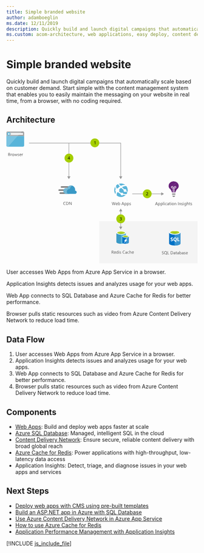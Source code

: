 ```yaml
---
title: Simple branded website
author: adamboeglin
ms.date: 12/11/2019
description: Quickly build and launch digital campaigns that automatically scale based on customer demand.
ms.custom: acom-architecture, web applications, easy deploy, content delivery, interactive-diagram
---
```

# Simple branded website

Quickly build and launch digital campaigns that automatically scale based on customer demand. Start simple with the content management system that enables you to easily maintain the messaging on your website in real time, from a browser, with no coding required.


## Architecture

<svg class="architecture-diagram" aria-labelledby="simple-branded-website" height="433px" viewbox="0 0 628 433" width="628px" xmlns="http://www.w3.org/2000/svg" xmlns:xlink="http://www.w3.org/1999/xlink"><title id="simple-branded-website">Simple branded website</title><desc>Quickly build and launch digital campaigns that automatically scale based on customer demand. Start simple with the content management system that enables you to easily maintain the messaging on your website in real time, from a browser, with no coding required.</desc><g fill="none" fill-rule="evenodd" stroke="none" stroke-width="1"><polygon fill="#F4F4F4" fill-rule="nonzero" points="305 432.8 627.8 432.8 627.8 294 305 294"></polygon><path d="M7.6,75.9001 L7.6,79.4001 L9.2,79.4001 C9.9,79.4001 10.4,79.2001 10.8,78.9001 C11.2,78.6001 11.4,78.1001 11.4,77.6001 C11.4,76.4001 10.6,75.9001 9,75.9001 L7.6,75.9001 Z M7.6,71.7001 L7.6,74.9001 L8.8,74.9001 C9.4,74.9001 9.9,74.7001 10.3,74.4001 C10.7,74.1001 10.8,73.7001 10.8,73.1001 C10.8,72.1001 10.2,71.7001 8.9,71.7001 L7.6,71.7001 Z M6.5,80.4001 L6.5,70.6001 L9.3,70.6001 C10.1,70.6001 10.8,70.8001 11.3,71.2001 C11.8,71.6001 12,72.2001 12,72.8001 C12,73.4001 11.8,73.8001 11.5,74.2001 C11.2,74.6001 10.8,74.9001 10.3,75.1001 C11,75.2001 11.5,75.4001 11.9,75.8001 C12.3,76.2001 12.5,76.8001 12.5,77.4001 C12.5,78.2001 12.2,78.9001 11.6,79.4001 C11,79.9001 10.2,80.2001 9.3,80.2001 L6.5,80.2001 L6.5,80.4001 Z" fill="#525252" fill-rule="nonzero"></path><path d="M17.9999,74.5998 C17.7999,74.3998 17.4999,74.3998 17.1999,74.3998 C16.6999,74.3998 16.2999,74.5998 15.9999,75.0998 C15.6999,75.5998 15.4999,76.1998 15.4999,76.8998 L15.4999,80.4998 L14.3999,80.4998 L14.3999,73.4998 L15.4999,73.4998 L15.4999,74.8998 C15.6999,74.3998 15.8999,73.9998 16.1999,73.6998 C16.4999,73.3998 16.8999,73.2998 17.2999,73.2998 C17.5999,73.2998 17.7999,73.2998 17.9999,73.3998 L17.9999,74.5998 Z" fill="#525252" fill-rule="nonzero"></path><path d="M22.2001,74.1999 C21.5001,74.1999 20.9001,74.3999 20.5001,74.8999 C20.1001,75.3999 19.9001,76.0999 19.9001,76.8999 C19.9001,77.6999 20.1001,78.3999 20.5001,78.8999 C20.9001,79.3999 21.5001,79.5999 22.2001,79.5999 C22.9001,79.5999 23.5001,79.3999 23.9001,78.8999 C24.3001,78.3999 24.5001,77.7999 24.5001,76.8999 C24.5001,75.9999 24.3001,75.3999 23.9001,74.8999 C23.5001,74.3999 23.0001,74.1999 22.2001,74.1999 M22.2001,80.5999 C21.2001,80.5999 20.3001,80.2999 19.7001,79.5999 C19.1001,78.8999 18.8001,78.0999 18.8001,76.9999 C18.8001,75.7999 19.1001,74.8999 19.8001,74.1999 C20.5001,73.4999 21.3001,73.1999 22.4001,73.1999 C23.4001,73.1999 24.3001,73.4999 24.8001,74.1999 C25.3001,74.8999 25.7001,75.6999 25.7001,76.8999 C25.7001,77.9999 25.4001,78.8999 24.8001,79.5999 C24.1001,80.2999 23.2001,80.5999 22.2001,80.5999" fill="#525252" fill-rule="nonzero"></path><path d="M36.3002,73.4001 L34.2002,80.4001 L33.0002,80.4001 L31.6002,75.4001 C31.5002,75.2001 31.5002,75.0001 31.5002,74.8001 C31.5002,75.0001 31.4002,75.2001 31.4002,75.4001 L29.8002,80.4001 L28.6002,80.4001 L26.5002,73.4001 L27.6002,73.4001 L29.0002,78.7001 C29.0002,78.9001 29.1002,79.1001 29.1002,79.3001 L29.2002,79.3001 C29.2002,79.1001 29.3002,78.9001 29.3002,78.7001 L30.9002,73.4001 L31.9002,73.4001 L33.3002,78.7001 C33.3002,78.9001 33.4002,79.1001 33.4002,79.3001 L33.6002,79.3001 C33.6002,79.1001 33.6002,78.9001 33.7002,78.7001 L35.1002,73.4001 L36.3002,73.4001 Z" fill="#525252" fill-rule="nonzero"></path><path d="M37.1,80.1999 L37.1,78.9999 C37.7,79.4999 38.4,79.6999 39.1,79.6999 C40.1,79.6999 40.6,79.3999 40.6,78.6999 C40.6,78.4999 40.6,78.3999 40.5,78.1999 L40.2,77.8999 C40.1,77.7999 39.9,77.6999 39.7,77.5999 C39.5,77.4999 39.3,77.3999 39.1,77.2999 C38.8,77.1999 38.5,77.0999 38.3,76.8999 C38.1,76.7999 37.9,76.5999 37.7,76.4999 C37.5,76.2999 37.4,76.1999 37.3,75.9999 C37.2,75.7999 37.2,75.5999 37.2,75.2999 C37.2,74.9999 37.3,74.6999 37.4,74.3999 C37.6,74.0999 37.8,73.8999 38,73.7999 C38.3,73.5999 38.5,73.4999 38.9,73.3999 C39.3,73.2999 39.6,73.2999 39.9,73.2999 C40.5,73.2999 41,73.3999 41.5,73.5999 L41.5,74.6999 C41,74.3999 40.4,74.1999 39.7,74.1999 C39.5,74.1999 39.3,74.1999 39.1,74.2999 C38.9,74.2999 38.8,74.3999 38.7,74.4999 C38.6,74.5999 38.5,74.6999 38.4,74.7999 C38.3,74.8999 38.3,75.0999 38.3,75.1999 C38.3,75.3999 38.3,75.4999 38.4,75.6999 C38.5,75.8999 38.6,75.8999 38.7,75.9999 C38.8,76.0999 39,76.1999 39.2,76.2999 C39.4,76.3999 39.6,76.4999 39.8,76.5999 C40.1,76.6999 40.4,76.7999 40.6,76.9999 C40.8,77.0999 41.1,77.2999 41.2,77.3999 C41.4,77.5999 41.5,77.6999 41.6,77.8999 C41.7,78.0999 41.7,78.2999 41.7,78.5999 C41.7,78.8999 41.6,79.1999 41.5,79.4999 C41.4,79.7999 41.1,79.9999 40.9,80.0999 C40.7,80.1999 40.4,80.3999 40,80.4999 C39.6,80.5999 39.3,80.5999 39,80.5999 C38.3,80.5999 37.7,80.4999 37.1,80.1999" fill="#525252" fill-rule="nonzero"></path><path d="M47.9999,76.3 C47.9999,75.7 47.7999,75.1 47.4999,74.8 C47.1999,74.5 46.7999,74.3 46.1999,74.3 C45.6999,74.3 45.1999,74.5 44.8999,74.9 C44.5999,75.3 44.2999,75.8 44.1999,76.4 L47.9999,76.4 L47.9999,76.3 Z M49.0999,77.2 L44.1999,77.2 C44.1999,78 44.3999,78.6 44.7999,79 C45.1999,79.4 45.7999,79.6 46.4999,79.6 C47.2999,79.6 47.9999,79.3 48.6999,78.8 L48.6999,79.9 C48.0999,80.3 47.2999,80.6 46.2999,80.6 C45.2999,80.6 44.4999,80.3 43.9999,79.6 C43.3999,79 43.1999,78.1 43.1999,76.9 C43.1999,75.8 43.4999,74.9 44.0999,74.2 C44.6999,73.5 45.4999,73.2 46.3999,73.2 C47.2999,73.2 47.9999,73.5 48.4999,74.1 C48.9999,74.7 49.2999,75.5 49.2999,76.6 L49.2999,77.2 L49.0999,77.2 Z" fill="#525252" fill-rule="nonzero"></path><path d="M54.4999,74.5998 C54.2999,74.3998 53.9999,74.2998 53.5999,74.2998 C53.0999,74.2998 52.6999,74.4998 52.3999,74.9998 C52.0999,75.4998 51.8999,76.0998 51.8999,76.7998 L51.8999,80.3998 L50.7999,80.3998 L50.7999,73.3998 L51.8999,73.3998 L51.8999,74.7998 C52.0999,74.2998 52.2999,73.8998 52.5999,73.5998 C52.8999,73.2998 53.2999,73.1998 53.6999,73.1998 C53.9999,73.1998 54.1999,73.1998 54.3999,73.2998 L54.3999,74.5998 L54.4999,74.5998 Z" fill="#525252" fill-rule="nonzero"></path><path d="M58.3998,15.3 L58.3998,5.8 C58.3998,1.6 56.8998,0.1 52.6998,0.1 L5.6998,0.1 C1.4998,0.1 -0.0002,1.6 -0.0002,5.8 L-0.0002,15.3 L58.3998,15.3 Z" fill="#A0A1A2" fill-rule="nonzero"></path><path d="M-0.0001,15.3 L-0.0001,44.5 C-0.0001,48.7 1.4999,50.2 5.6999,50.2 L52.6999,50.2 C56.8999,50.2 58.3999,48.7 58.3999,44.5 L58.3999,15.3 L-0.0001,15.3 Z" fill="#59B4D9" fill-rule="nonzero"></path><path d="M51.1,0.0002 L5.7,0.0002 C1.5,0.0002 0,1.5002 0,5.7002 L0,15.3002 L36.9,15.3002 L51.1,0.0002 Z" fill="#B3B4B5" fill-rule="nonzero"></path><path d="M5.7001,50.1999 L4.9001,50.1999 C1.3001,49.9999 0.0001,48.3999 0.0001,44.4999 L0.0001,15.2999 L36.9001,15.2999 L5.7001,50.1999 Z" fill="#7AC3E1" fill-rule="nonzero"></path><polygon fill="#FCFCFC" fill-rule="nonzero" points="14.6 10.8 54.6 10.8 54.6 5.7 14.6 5.7"></polygon><path d="M7.6,2.5998 C10.748,2.5998 13.3,5.1518 13.3,8.2998 C13.3,11.4478 10.748,13.9998 7.6,13.9998 C4.452,13.9998 1.9,11.4478 1.9,8.2998 C1.9,5.1518 4.452,2.5998 7.6,2.5998" fill="#59B4D9" fill-rule="nonzero"></path><polygon fill="#FCFCFC" fill-rule="nonzero" points="13.3002 7.5998 7.6002 7.5998 9.5002 5.6998 9.5002 5.0998 7.6002 5.0998 4.6002 8.3998 7.6002 11.4998 9.5002 11.4998 9.5002 10.7998 7.6002 8.8998 13.3002 8.8998"></polygon><path d="M194.3998,240.5002 C193.6998,240.8992 192.7998,241.1002 191.6998,241.1002 C190.2998,241.1002 189.1998,240.7002 188.3998,239.8002 C187.5998,238.8992 187.0998,237.7002 187.0998,236.3002 C187.0998,234.7002 187.5998,233.5002 188.4998,232.5002 C189.3998,231.5002 190.5998,231.1002 192.0998,231.1002 C192.9998,231.1002 193.7998,231.2002 194.3998,231.5002 L194.3998,232.7002 C193.6998,232.3002 192.8998,232.1002 192.0998,232.1002 C190.9998,232.1002 190.0998,232.5002 189.3998,233.2002 C188.6998,234.0002 188.3998,235.0002 188.3998,236.2002 C188.3998,237.3992 188.6998,238.3002 189.3998,239.1002 C190.0998,239.8002 190.8998,240.2002 191.9998,240.2002 C192.9998,240.2002 193.7998,240.0002 194.5998,239.5002 L194.5998,240.5002 L194.3998,240.5002 Z" fill="#525252" fill-rule="nonzero"></path><path d="M197.4999,232.2004 L197.4999,239.8994 L198.9999,239.8994 C200.2999,239.8994 201.2999,239.5994 201.9999,238.8994 C202.6999,238.2004 203.0999,237.2004 203.0999,236.0004 C203.0999,233.5004 201.7999,232.2004 199.0999,232.2004 L197.4999,232.2004 Z M196.3999,240.8994 L196.3999,231.0994 L199.0999,231.0994 C202.5999,231.0994 204.2999,232.7004 204.2999,235.8994 C204.2999,237.3994 203.7999,238.5994 202.8999,239.5004 C201.8999,240.3994 200.6999,240.8994 198.9999,240.8994 L196.3999,240.8994 Z" fill="#525252" fill-rule="nonzero"></path><path d="M214.1,240.8996 L212.7,240.8996 L207.7,233.0996 C207.6,232.8996 207.5,232.7006 207.4,232.5006 C207.4,232.7006 207.5,233.2006 207.5,233.7996 L207.5,240.8996 L206.4,240.8996 L206.4,231.0996 L207.9,231.0996 L212.8,238.7996 C213,239.0996 213.1,239.2996 213.2,239.5006 C213.2,239.2006 213.1,238.7006 213.1,238.0996 L213.1,231.2006 L214.2,231.2006 L214.2,240.8996 L214.1,240.8996 Z" fill="#525252" fill-rule="nonzero"></path><path d="M212.8002,184.5002 L180.9002,184.5002 C179.6002,184.5002 178.5002,183.4002 178.5002,182.1002 C178.5002,180.8002 179.6002,179.7002 180.9002,179.7002 L212.8002,179.7002 C214.1002,179.7002 215.2002,180.8002 215.2002,182.1002 C215.2002,183.4002 214.1002,184.5002 212.8002,184.5002" fill="#7A7A7A" fill-rule="nonzero"></path><path d="M206.3002,204.5998 L176.8002,204.5998 C175.5002,204.5998 174.4002,203.4998 174.4002,202.1998 C174.4002,200.8998 175.5002,199.7998 176.8002,199.7998 L206.3002,199.7998 C207.6002,199.7998 208.7002,200.8998 208.7002,202.1998 C208.7002,203.4998 207.6002,204.5998 206.3002,204.5998" fill="#7A7A7A" fill-rule="nonzero"></path><path d="M202.8002,194.8 L173.3002,194.8 C172.0002,194.8 170.9002,193.7 170.9002,192.4 C170.9002,191.1 172.0002,190 173.3002,190 L202.8002,190 C204.1002,190 205.2002,191.1 205.2002,192.4 C205.2002,193.8 204.2002,194.8 202.8002,194.8" fill="#7A7A7A" fill-rule="nonzero"></path><path d="M230.8998,199.4001 C230.8998,196.6001 228.6998,194.3001 225.8998,194.2001 L225.1998,194.2001 C225.4998,193.0001 225.6998,191.8001 225.6998,190.6001 C225.6998,183.2001 219.6998,177.2001 212.2998,177.2001 C206.5998,177.3001 201.4998,180.9001 199.5998,186.3001 C198.5998,186.0001 197.5998,185.9001 196.5998,185.8001 C191.3998,185.8001 187.4998,190.0001 187.4998,195.2001 C187.4998,200.4001 191.5998,204.6001 196.5998,204.6001 L226.1998,204.6001 C228.8998,204.2001 230.8998,202.0001 230.8998,199.4001" fill="#3999C6" fill-rule="nonzero"></path><path d="M201.3002,204.4001 C200.0002,203.2001 199.1002,201.6001 198.8002,199.8001 C197.7002,194.8001 200.7002,189.8001 205.6002,188.8001 C206.6002,188.6001 207.7002,188.5001 208.7002,188.7001 C209.1002,184.0001 212.0002,179.9001 216.3002,177.9001 C215.0002,177.5001 213.6002,177.2001 212.2002,177.2001 C206.5002,177.3001 201.4002,180.9001 199.5002,186.3001 C198.5002,186.0001 197.5002,185.9001 196.5002,185.8001 C191.3002,185.8001 187.4002,190.0001 187.4002,195.2001 C187.4002,200.4001 191.5002,204.6001 196.5002,204.6001 L201.3002,204.4001 Z" fill="#72B6D3" fill-rule="nonzero"></path><path d="M358.8998,231.5998 L356.0998,241.3998 L354.7998,241.3998 L352.7998,234.2008 C352.6998,233.8998 352.6998,233.5998 352.5998,233.2008 C352.5998,233.4998 352.5008,233.8998 352.3998,234.2008 L350.3998,241.3998 L349.0998,241.3998 L346.1998,231.5998 L347.5008,231.5998 L349.5998,239.0998 C349.6998,239.3998 349.6998,239.7008 349.7998,240.0998 C349.7998,239.8998 349.8998,239.4998 350.0008,239.0998 L352.1998,231.5998 L353.2998,231.5998 L355.3998,239.2008 C355.5008,239.4998 355.5008,239.7998 355.5998,240.0998 C355.5998,239.8998 355.6998,239.4998 355.7998,239.2008 L357.7998,231.7008 L358.8998,231.7008 L358.8998,231.5998 Z" fill="#525252" fill-rule="nonzero"></path><path d="M364.1996,237.2004 C364.1996,236.5994 364.0006,236.0004 363.6996,235.7004 C363.3996,235.3994 363.0006,235.2004 362.3996,235.2004 C361.8996,235.2004 361.3996,235.3994 361.0996,235.8004 C360.8006,236.2004 360.5006,236.7004 360.3996,237.3004 L364.1996,237.3004 L364.1996,237.2004 Z M365.3006,238.2004 L360.3996,238.2004 C360.3996,239.0004 360.5996,239.5994 361.0006,240.0004 C361.3996,240.3994 362.0006,240.5994 362.6996,240.5994 C363.5006,240.5994 364.1996,240.3004 364.8996,239.8004 L364.8996,240.8994 C364.3006,241.3004 363.5006,241.5994 362.5006,241.5994 C361.5006,241.5994 360.6996,241.3004 360.1996,240.5994 C359.5996,240.0004 359.3996,239.0994 359.3996,237.8994 C359.3996,236.8004 359.6996,235.8994 360.3006,235.2004 C360.8996,234.5004 361.6996,234.2004 362.5996,234.2004 C363.5006,234.2004 364.1996,234.5004 364.6996,235.0994 C365.1996,235.7004 365.5006,236.5004 365.5006,237.5994 L365.5006,238.2004 L365.3006,238.2004 Z" fill="#525252" fill-rule="nonzero"></path><path d="M368.1,237.5002 L368.1,238.5002 C368.1,239.1002 368.3,239.6002 368.7,240.0002 C369.1,240.3992 369.6,240.6002 370.1,240.6002 C370.8,240.6002 371.3,240.3002 371.7,239.8002 C372.1,239.3002 372.3,238.6002 372.3,237.6002 C372.3,236.8002 372.1,236.2002 371.8,235.8002 C371.4,235.3992 371,235.1002 370.3,235.1002 C369.6,235.1002 369.1,235.3002 368.7,235.8002 C368.3,236.3002 368.1,236.8992 368.1,237.5002 M368.2,240.3992 L368.2,241.3992 L367.1,241.3992 L367.1,231.0002 L368.2,231.0002 L368.2,235.6002 C368.8,234.7002 369.6,234.2002 370.6,234.2002 C371.5,234.2002 372.2,234.5002 372.7,235.1002 C373.2,235.7002 373.5,236.6002 373.5,237.6002 C373.5,238.8002 373.2,239.7002 372.6,240.3992 C372,241.1002 371.3,241.5002 370.3,241.5002 C369.3,241.5002 368.6,241.2002 368.2,240.3992" fill="#525252" fill-rule="nonzero"></path><path d="M384.1,237.5998 L382.6,233.3998 C382.5,233.2998 382.5,232.9998 382.4,232.7008 C382.4,232.9998 382.3,233.2008 382.2,233.3998 L380.7,237.5998 L384.1,237.5998 Z M386.8,241.3998 L385.5,241.3998 L384.5,238.7008 L380.3,238.7008 L379.3,241.3998 L378,241.3998 L381.8,231.5998 L383,231.5998 L386.8,241.3998 Z" fill="#525252" fill-rule="nonzero"></path><path d="M389.1996,237.5002 L389.1996,238.5002 C389.1996,239.1002 389.3996,239.6002 389.8006,240.0002 C390.1996,240.3992 390.6996,240.6002 391.1996,240.6002 C391.8996,240.6002 392.3996,240.3002 392.8006,239.8002 C393.1996,239.3002 393.3996,238.6002 393.3996,237.6002 C393.3996,236.8002 393.1996,236.2002 392.8996,235.8002 C392.5006,235.3992 392.0996,235.1002 391.3996,235.1002 C390.6996,235.1002 390.1996,235.3002 389.8006,235.8002 C389.3996,236.3002 389.1996,236.8992 389.1996,237.5002 M389.3006,240.3992 L389.3006,244.6002 L388.1996,244.6002 L388.1996,234.3992 L389.3006,234.3992 L389.3006,235.6002 C389.8996,234.7002 390.6996,234.2002 391.6996,234.2002 C392.5996,234.2002 393.3006,234.5002 393.8006,235.1002 C394.3006,235.7002 394.5996,236.6002 394.5996,237.6002 C394.5996,238.8002 394.3006,239.7002 393.6996,240.3992 C393.0996,241.1002 392.3996,241.5002 391.3996,241.5002 C390.3996,241.5002 389.6996,241.2002 389.3006,240.3992" fill="#525252" fill-rule="nonzero"></path><path d="M397.5004,237.5002 L397.5004,238.5002 C397.5004,239.1002 397.6994,239.6002 398.1004,240.0002 C398.5004,240.3992 399.0004,240.6002 399.5004,240.6002 C400.1994,240.6002 400.6994,240.3002 401.1004,239.8002 C401.5004,239.3002 401.6994,238.6002 401.6994,237.6002 C401.6994,236.8002 401.5004,236.2002 401.1994,235.8002 C400.8004,235.3992 400.3994,235.1002 399.6994,235.1002 C399.0004,235.1002 398.5004,235.3002 398.1004,235.8002 C397.6994,236.3002 397.5004,236.8992 397.5004,237.5002 M397.5004,240.3992 L397.5004,244.6002 L396.3994,244.6002 L396.3994,234.3992 L397.5004,234.3992 L397.5004,235.6002 C398.1004,234.7002 398.8994,234.2002 399.8994,234.2002 C400.8004,234.2002 401.5004,234.5002 402.0004,235.1002 C402.5004,235.7002 402.8004,236.6002 402.8004,237.6002 C402.8004,238.8002 402.5004,239.7002 401.8994,240.3992 C401.3004,241.1002 400.6004,241.5002 399.6004,241.5002 C398.6994,241.5002 398.0004,241.2002 397.5004,240.3992" fill="#525252" fill-rule="nonzero"></path><path d="M404.1,241.0998 L404.1,239.8998 C404.7,240.3998 405.4,240.5998 406.1,240.5998 C407.1,240.5998 407.6,240.2998 407.6,239.5998 C407.6,239.3998 407.6,239.2998 407.5,239.0998 C407.4,238.9998 407.3,238.8998 407.2,238.7998 C407.1,238.7008 406.9,238.5998 406.7,238.4998 C406.5,238.3998 406.3,238.2998 406.1,238.2998 C405.8,238.2008 405.5,238.0998 405.3,237.8998 C405.1,237.7998 404.9,237.5998 404.7,237.4998 C404.5,237.3998 404.4,237.2008 404.3,236.9998 C404.2,236.7998 404.2,236.5998 404.2,236.2998 C404.2,235.9998 404.3,235.7008 404.4,235.3998 C404.5,235.0998 404.8,234.8998 405,234.7998 C405.3,234.5998 405.5,234.4998 405.9,234.3998 C406.3,234.2998 406.6,234.2998 406.9,234.2998 C407.5,234.2998 408,234.3998 408.5,234.5998 L408.5,235.7008 C408,235.3998 407.4,235.2008 406.7,235.2008 C406.5,235.2008 406.3,235.2008 406.1,235.2998 C405.9,235.2998 405.8,235.3998 405.7,235.4998 C405.6,235.5998 405.5,235.7008 405.4,235.7998 C405.3,235.8998 405.3,236.0998 405.3,236.2008 C405.3,236.3998 405.3,236.4998 405.4,236.7008 C405.5,236.7998 405.6,236.8998 405.7,236.9998 C405.8,237.0998 406,237.2008 406.2,237.2998 C406.4,237.3998 406.6,237.4998 406.8,237.5998 C407.1,237.7008 407.4,237.7998 407.6,237.9998 C407.8,238.2008 408.1,238.2998 408.2,238.3998 C408.4,238.5998 408.5,238.7008 408.6,238.8998 C408.7,239.0998 408.7,239.2998 408.7,239.5998 C408.7,239.8998 408.6,240.2008 408.5,240.4998 C408.3,240.7998 408.1,240.9998 407.9,241.0998 C407.6,241.2998 407.4,241.3998 407,241.4998 C406.7,241.5998 406.3,241.5998 406,241.5998 C405.3,241.4998 404.7,241.3998 404.1,241.0998" fill="#525252" fill-rule="nonzero"></path><path d="M494.6996,237.8 L493.1996,233.6 C493.0996,233.5 493.0996,233.2 493.0006,232.9 C493.0006,233.2 492.8996,233.4 492.8006,233.6 L491.3006,237.8 L494.6996,237.8 Z M497.3996,241.6 L496.0996,241.6 L495.0996,238.9 L490.8996,238.9 L489.8996,241.6 L488.5996,241.6 L492.3996,231.8 L493.5996,231.8 L497.3996,241.6 Z" fill="#525252" fill-rule="nonzero"></path><path d="M499.8002,237.7004 L499.8002,238.7004 C499.8002,239.3004 500.0002,239.8004 500.4002,240.2004 C500.8002,240.5994 501.3002,240.8004 501.8002,240.8004 C502.5002,240.8004 503.0002,240.5004 503.4002,240.0004 C503.8002,239.5004 504.0002,238.8004 504.0002,237.8004 C504.0002,237.0004 503.8002,236.3994 503.5002,236.0004 C503.1002,235.5994 502.6992,235.3004 502.0002,235.3004 C501.3002,235.3004 500.8002,235.5004 500.4002,236.0004 C500.0002,236.5004 499.8002,237.0004 499.8002,237.7004 M499.8002,240.5004 L499.8002,244.7004 L498.6992,244.7004 L498.6992,234.5004 L499.8002,234.5004 L499.8002,235.7004 C500.4002,234.8004 501.1992,234.3004 502.1992,234.3004 C503.1002,234.3004 503.8002,234.5994 504.3002,235.2004 C504.8002,235.8004 505.1002,236.7004 505.1002,237.7004 C505.1002,238.8994 504.8002,239.8004 504.1992,240.5004 C503.6002,241.2004 502.9002,241.5994 501.9002,241.5994 C501.0002,241.7004 500.3002,241.3004 499.8002,240.5004" fill="#525252" fill-rule="nonzero"></path><path d="M508.0004,237.7004 L508.0004,238.7004 C508.0004,239.3004 508.1994,239.8004 508.6004,240.2004 C509.0004,240.5994 509.5004,240.8004 510.0004,240.8004 C510.6994,240.8004 511.1994,240.5004 511.6004,240.0004 C512.0004,239.5004 512.1994,238.8004 512.1994,237.8004 C512.1994,237.0004 512.0004,236.3994 511.6994,236.0004 C511.3004,235.5994 510.8994,235.3004 510.1994,235.3004 C509.5004,235.3004 509.0004,235.5004 508.6004,236.0004 C508.1994,236.5004 508.0004,237.0004 508.0004,237.7004 M508.1004,240.5004 L508.1004,244.7004 L507.0004,244.7004 L507.0004,234.5004 L508.1004,234.5004 L508.1004,235.7004 C508.6994,234.8004 509.5004,234.3004 510.5004,234.3004 C511.3994,234.3004 512.1004,234.5994 512.6004,235.2004 C513.1004,235.8004 513.3994,236.7004 513.3994,237.7004 C513.3994,238.8994 513.1004,239.8004 512.5004,240.5004 C511.8994,241.2004 511.1994,241.5994 510.1994,241.5994 C509.3004,241.7004 508.6004,241.3004 508.1004,240.5004" fill="#525252" fill-rule="nonzero"></path><polygon fill="#525252" fill-rule="nonzero" points="515.199 241.6 516.3 241.6 516.3 231.201 515.199 231.201"></polygon><path d="M518.6,241.6 L519.7,241.6 L519.7,234.6 L518.6,234.6 L518.6,241.6 Z M519.1,232.8 C518.9,232.8 518.7,232.7 518.6,232.6 C518.5,232.5 518.4,232.3 518.4,232.1 C518.4,231.9 518.5,231.7 518.6,231.6 C518.7,231.5 518.9,231.4 519.1,231.4 C519.3,231.4 519.5,231.5 519.6,231.6 C519.7,231.7 519.8,231.9 519.8,232.1 C519.8,232.3 519.7,232.5 519.6,232.6 C519.5,232.7 519.3,232.8 519.1,232.8 Z" fill="#525252" fill-rule="nonzero"></path><path d="M526.6996,241.2004 C526.1996,241.5004 525.5006,241.7004 524.8006,241.7004 C523.8006,241.7004 523.0006,241.3994 522.3996,240.7004 C521.8006,240.0994 521.5006,239.2004 521.5006,238.2004 C521.5006,237.0004 521.8006,236.0994 522.5006,235.3994 C523.1996,234.7004 524.0006,234.3994 525.0996,234.3994 C525.6996,234.3994 526.3006,234.5004 526.6996,234.7004 L526.6996,235.8004 C526.1996,235.3994 525.5996,235.3004 524.9996,235.3004 C524.3006,235.3004 523.6996,235.5994 523.1996,236.0994 C522.6996,236.5994 522.4996,237.3004 522.4996,238.0994 C522.4996,238.8994 522.6996,239.5994 523.0996,240.0004 C523.4996,240.3994 524.0996,240.7004 524.8006,240.7004 C525.3996,240.7004 525.9996,240.5004 526.4996,240.0994 L526.4996,241.2004 L526.6996,241.2004 Z" fill="#525252" fill-rule="nonzero"></path><path d="M532.3002,238.0002 L530.6002,238.2002 C530.1002,238.3002 529.6992,238.3992 529.4002,238.6002 C529.1002,238.8002 529.0002,239.1002 529.0002,239.6002 C529.0002,239.8992 529.1002,240.2002 529.4002,240.3992 C529.6002,240.6002 530.0002,240.7002 530.4002,240.7002 C531.0002,240.7002 531.4002,240.5002 531.8002,240.1002 C532.1992,239.7002 532.3002,239.2002 532.3002,238.6002 L532.3002,238.0002 Z M533.4002,241.6002 L532.3002,241.6002 L532.3002,240.5002 C531.8002,241.3002 531.1002,241.8002 530.1002,241.8002 C529.4002,241.8002 528.9002,241.6002 528.5002,241.2002 C528.1002,240.8002 527.9002,240.3002 527.9002,239.7002 C527.9002,238.3992 528.6992,237.6002 530.1992,237.3992 L532.3002,237.1002 C532.3002,235.8992 531.8002,235.3002 530.9002,235.3002 C530.1002,235.3002 529.3002,235.6002 528.6002,236.2002 L528.6002,235.1002 C529.3002,234.7002 530.1002,234.3992 531.0002,234.3992 C532.6002,234.3992 533.5002,235.3002 533.5002,237.0002 L533.5002,241.6002 L533.4002,241.6002 Z" fill="#525252" fill-rule="nonzero"></path><path d="M538.8002,241.5002 C538.5002,241.6002 538.1992,241.7002 537.8002,241.7002 C536.6002,241.7002 536.0002,241.0002 536.0002,239.6002 L536.0002,235.5002 L534.8002,235.5002 L534.8002,234.5002 L536.0002,234.5002 L536.0002,232.8002 L537.1002,232.3992 L537.1002,234.5002 L538.9002,234.5002 L538.9002,235.5002 L537.1002,235.5002 L537.1002,239.3992 C537.1002,239.8992 537.1992,240.2002 537.3002,240.3992 C537.5002,240.6002 537.6992,240.7002 538.1002,240.7002 C538.4002,240.7002 538.6002,240.6002 538.8002,240.5002 L538.8002,241.5002 Z" fill="#525252" fill-rule="nonzero"></path><path d="M540.3,241.6 L541.4,241.6 L541.4,234.6 L540.3,234.6 L540.3,241.6 Z M540.8,232.8 C540.6,232.8 540.4,232.7 540.3,232.6 C540.2,232.5 540.1,232.3 540.1,232.1 C540.1,231.9 540.2,231.7 540.3,231.6 C540.4,231.5 540.6,231.4 540.8,231.4 C541,231.4 541.2,231.5 541.3,231.6 C541.4,231.7 541.5,231.9 541.5,232.1 C541.5,232.3 541.4,232.5 541.3,232.6 C541.2,232.7 541,232.8 540.8,232.8 Z" fill="#525252" fill-rule="nonzero"></path><path d="M546.6996,235.3 C546.0006,235.3 545.3996,235.5 545.0006,236 C544.5996,236.5 544.3996,237.2 544.3996,238 C544.3996,238.8 544.5996,239.5 545.0006,240 C545.3996,240.5 546.0006,240.7 546.6996,240.7 C547.3996,240.7 548.0006,240.5 548.3996,240 C548.8006,239.5 549.0006,238.9 549.0006,238 C549.0006,237.1 548.8006,236.5 548.3996,236 C548.0006,235.5 547.3996,235.3 546.6996,235.3 M546.5996,241.7 C545.5996,241.7 544.6996,241.4 544.0996,240.7 C543.5006,240 543.1996,239.2 543.1996,238.1 C543.1996,236.9 543.5006,236 544.1996,235.3 C544.8996,234.6 545.6996,234.3 546.8006,234.3 C547.8006,234.3 548.6996,234.6 549.1996,235.3 C549.8006,235.9 550.0996,236.8 550.0996,238 C550.0996,239.1 549.8006,240 549.1996,240.7 C548.5006,241.4 547.5996,241.7 546.5996,241.7" fill="#525252" fill-rule="nonzero"></path><path d="M557.6996,241.5998 L556.5996,241.5998 L556.5996,237.5998 C556.5996,236.0998 556.0996,235.3998 555.0006,235.3998 C554.3996,235.3998 554.0006,235.5998 553.5996,235.9998 C553.1996,236.3998 553.0996,236.9998 553.0996,237.5998 L553.0996,241.5998 L552.0006,241.5998 L552.0006,234.5998 L553.0996,234.5998 L553.0996,235.7998 C553.5996,234.8998 554.3996,234.4998 555.3996,234.4998 C556.1996,234.4998 556.8006,234.7008 557.1996,235.2008 C557.5996,235.7008 557.8006,236.3998 557.8006,237.2998 L557.8006,241.5998 L557.6996,241.5998 Z" fill="#525252" fill-rule="nonzero"></path><polygon fill="#525252" fill-rule="nonzero" points="563.8 241.6 564.9 241.6 564.9 231.8 563.8 231.8"></polygon><path d="M573.1,241.5998 L572,241.5998 L572,237.5998 C572,236.0998 571.5,235.3998 570.4,235.3998 C569.8,235.3998 569.4,235.5998 569,235.9998 C568.6,236.3998 568.5,236.9998 568.5,237.5998 L568.5,241.5998 L567.4,241.5998 L567.4,234.5998 L568.5,234.5998 L568.5,235.7998 C569,234.8998 569.8,234.4998 570.8,234.4998 C571.6,234.4998 572.2,234.7008 572.6,235.2008 C573,235.7008 573.2,236.3998 573.2,237.2998 L573.2,241.5998 L573.1,241.5998 Z" fill="#525252" fill-rule="nonzero"></path><path d="M574.8002,241.3 L574.8002,240.1 C575.4002,240.6 576.1002,240.8 576.8002,240.8 C577.8002,240.8 578.3002,240.5 578.3002,239.8 C578.3002,239.6 578.3002,239.5 578.1992,239.3 C578.1002,239.2 578.0002,239.1 577.9002,239 C577.8002,238.9 577.6002,238.8 577.4002,238.7 C577.1992,238.6 577.0002,238.5 576.8002,238.5 C576.5002,238.4 576.1992,238.3 576.0002,238.1 C575.8002,238 575.6002,237.8 575.4002,237.7 C575.2002,237.6 575.1002,237.4 575.0002,237.2 C574.9002,237 574.9002,236.8 574.9002,236.5 C574.9002,236.2 575.0002,235.9 575.1002,235.6 C575.2002,235.3 575.5002,235.1 575.6992,235 C576.0002,234.8 576.1992,234.7 576.6002,234.6 C577.0002,234.5 577.3002,234.5 577.6002,234.5 C578.1992,234.5 578.6992,234.6 579.1992,234.8 L579.1992,235.9 C578.6992,235.6 578.1002,235.4 577.4002,235.4 C577.1992,235.4 577.0002,235.4 576.8002,235.5 C576.6002,235.5 576.5002,235.6 576.4002,235.7 C576.3002,235.8 576.1992,235.9 576.1002,236 C576.0002,236.1 576.0002,236.3 576.0002,236.4 C576.0002,236.6 576.0002,236.7 576.1002,236.9 C576.1992,237 576.3002,237.1 576.4002,237.2 C576.5002,237.3 576.6992,237.4 576.9002,237.5 C577.1002,237.6 577.3002,237.7 577.5002,237.8 C577.8002,237.9 578.1002,238 578.3002,238.2 C578.5002,238.4 578.8002,238.5 578.9002,238.6 C579.1002,238.8 579.1992,238.9 579.3002,239.1 C579.4002,239.3 579.4002,239.5 579.4002,239.8 C579.4002,240.1 579.3002,240.4 579.1992,240.7 C579.0002,241 578.8002,241.2 578.6002,241.3 C578.3002,241.5 578.1002,241.6 577.6992,241.7 C577.4002,241.8 577.0002,241.8 576.6992,241.8 C576.0002,241.7 575.4002,241.6 574.8002,241.3" fill="#525252" fill-rule="nonzero"></path><path d="M581.199,241.6 L582.3,241.6 L582.3,234.6 L581.199,234.6 L581.199,241.6 Z M581.8,232.8 C581.6,232.8 581.4,232.7 581.3,232.6 C581.2,232.5 581.1,232.3 581.1,232.1 C581.1,231.9 581.2,231.7 581.3,231.6 C581.4,231.5 581.6,231.4 581.8,231.4 C582,231.4 582.2,231.5 582.3,231.6 C582.4,231.7 582.5,231.9 582.5,232.1 C582.5,232.3 582.4,232.5 582.3,232.6 C582.2,232.7 582,232.8 581.8,232.8 Z" fill="#525252" fill-rule="nonzero"></path><path d="M589.3998,238.3996 L589.3998,237.3996 C589.3998,236.7996 589.1998,236.3996 588.7998,236.0006 C588.3998,235.5996 588.0008,235.3996 587.3998,235.3996 C586.6998,235.3996 586.1998,235.7006 585.7998,236.2006 C585.3998,236.7006 585.1998,237.3996 585.1998,238.2996 C585.1998,239.0996 585.3998,239.7006 585.7998,240.2006 C586.1998,240.7006 586.6998,240.8996 587.2998,240.8996 C587.8998,240.8996 588.3998,240.7006 588.7998,240.2006 C589.1998,239.7006 589.3998,239.0996 589.3998,238.3996 Z M590.5998,241.0006 C590.5998,243.5996 589.3998,244.8996 586.8998,244.8996 C586.0008,244.8996 585.2998,244.7006 584.5998,244.3996 L584.5998,243.2996 C585.3998,243.7006 586.0998,244.0006 586.8998,244.0006 C588.5998,244.0006 589.5008,243.0996 589.5008,241.2996 L589.5008,240.5006 C589.0008,241.3996 588.1998,241.7996 587.0998,241.7996 C586.1998,241.7996 585.5008,241.5006 585.0008,240.8996 C584.5008,240.2996 584.1998,239.3996 584.1998,238.3996 C584.1998,237.2006 584.5008,236.2996 585.0998,235.5996 C585.6998,234.8996 586.5008,234.5006 587.3998,234.5006 C588.2998,234.5006 589.0008,234.8996 589.5008,235.5996 L589.5008,234.5996 L590.5998,234.5996 L590.5998,241.0006 Z" fill="#525252" fill-rule="nonzero"></path><path d="M598.6,241.5998 L597.5,241.5998 L597.5,237.5998 C597.5,236.0998 597,235.3998 595.9,235.3998 C595.4,235.3998 594.9,235.5998 594.5,235.9998 C594.1,236.3998 593.9,236.9998 593.9,237.5998 L593.9,241.5998 L592.8,241.5998 L592.8,231.2008 L593.9,231.2008 L593.9,235.7008 C594.4,234.7998 595.2,234.3998 596.2,234.3998 C597.8,234.3998 598.6,235.3998 598.6,237.2998 L598.6,241.5998 Z" fill="#525252" fill-rule="nonzero"></path><path d="M604.0004,241.5002 C603.6994,241.6002 603.3994,241.7002 603.0004,241.7002 C601.8004,241.7002 601.1994,241.0002 601.1994,239.6002 L601.1994,235.5002 L600.0004,235.5002 L600.0004,234.5002 L601.1994,234.5002 L601.1994,232.8002 L602.3004,232.3992 L602.3004,234.5002 L604.1004,234.5002 L604.1004,235.5002 L602.3004,235.5002 L602.3004,239.3992 C602.3004,239.8992 602.3994,240.2002 602.5004,240.3992 C602.6994,240.6002 602.8994,240.7002 603.3004,240.7002 C603.6004,240.7002 603.8004,240.6002 604.0004,240.5002 L604.0004,241.5002 Z" fill="#525252" fill-rule="nonzero"></path><path d="M605.1,241.3 L605.1,240.1 C605.7,240.6 606.4,240.8 607.1,240.8 C608.1,240.8 608.6,240.5 608.6,239.8 C608.6,239.6 608.6,239.5 608.5,239.3 C608.4,239.2 608.3,239.1 608.2,239 C608.1,238.9 607.9,238.8 607.7,238.7 C607.5,238.6 607.3,238.5 607.1,238.5 C606.8,238.4 606.5,238.3 606.3,238.1 C606.1,238 605.9,237.8 605.7,237.7 C605.5,237.6 605.4,237.4 605.3,237.2 C605.2,237 605.2,236.8 605.2,236.5 C605.2,236.2 605.3,235.9 605.4,235.6 C605.5,235.3 605.8,235.1 606,235 C606.3,234.8 606.5,234.7 606.9,234.6 C607.3,234.5 607.6,234.5 607.9,234.5 C608.5,234.5 609,234.6 609.5,234.8 L609.5,235.9 C609,235.6 608.4,235.4 607.7,235.4 C607.5,235.4 607.3,235.4 607.1,235.5 C606.9,235.5 606.8,235.6 606.7,235.7 L606.4,236 C606.3,236.1 606.3,236.3 606.3,236.4 C606.3,236.6 606.3,236.7 606.4,236.9 C606.5,237 606.6,237.1 606.7,237.2 C606.8,237.3 607,237.4 607.2,237.5 C607.4,237.6 607.6,237.7 607.8,237.8 C608.1,237.9 608.4,238 608.6,238.2 C608.8,238.4 609.1,238.5 609.2,238.6 C609.4,238.8 609.5,238.9 609.6,239.1 C609.7,239.3 609.7,239.5 609.7,239.8 C609.7,240.1 609.6,240.4 609.5,240.7 C609.3,241 609.1,241.2 608.9,241.3 C608.6,241.5 608.4,241.6 608,241.7 C607.7,241.8 607.3,241.8 607,241.8 C606.2,241.7 605.6,241.6 605.1,241.3" fill="#525252" fill-rule="nonzero"></path><path d="M346.8998,391.7004 L346.8998,395.3004 L348.5008,395.3004 C348.7998,395.3004 349.0998,395.3004 349.2998,395.2004 C349.5008,395.0994 349.7998,395.0004 349.8998,394.8004 C350.0998,394.5994 350.1998,394.3994 350.2998,394.2004 C350.3998,394.0004 350.5008,393.7004 350.5008,393.3994 C350.5008,392.8994 350.2998,392.5004 350.0008,392.2004 C349.6998,391.8994 349.1998,391.8004 348.5008,391.8004 L346.8998,391.8004 L346.8998,391.7004 Z M352.6998,400.5004 L351.2998,400.5004 L349.6998,397.8004 C349.5008,397.5004 349.3998,397.3004 349.2998,397.0994 C349.1998,396.8994 349.0008,396.8004 348.8998,396.7004 C348.7998,396.5994 348.5998,396.5004 348.3998,396.5004 C348.1998,396.3994 348.0008,396.3994 347.7998,396.3994 L346.8998,396.3994 L346.8998,400.5994 L345.7998,400.5994 L345.7998,390.8004 L348.6998,390.8004 C349.0998,390.8004 349.5008,390.8994 349.8998,391.0004 C350.2998,391.0994 350.5998,391.3004 350.7998,391.5004 C351.0008,391.7004 351.2998,392.0004 351.3998,392.3004 C351.5998,392.5994 351.5998,393.0004 351.5998,393.3994 C351.5998,393.7004 351.5008,394.0994 351.3998,394.3004 C351.2998,394.5994 351.1998,394.8004 351.0008,395.0994 C350.7998,395.3004 350.5998,395.5004 350.2998,395.7004 C350.0008,395.8994 349.6998,396.0004 349.3998,396.0994 C349.5998,396.2004 349.6998,396.3004 349.7998,396.3994 C349.8998,396.5004 350.0008,396.5994 350.0998,396.7004 C350.1998,396.8004 350.2998,397.0004 350.3998,397.0994 C350.5008,397.3004 350.5998,397.3994 350.7998,397.7004 L352.6998,400.5004 Z" fill="#525252" fill-rule="nonzero"></path><path d="M358.0004,396.3 C358.0004,395.7 357.8004,395.1 357.5004,394.8 C357.1994,394.4 356.8004,394.3 356.1994,394.3 C355.6994,394.3 355.1994,394.5 354.8994,394.9 C354.5004,395.3 354.3004,395.8 354.1994,396.4 L358.0004,396.4 L358.0004,396.3 Z M359.1994,397.2 L354.3004,397.2 C354.3004,398 354.5004,398.6 354.8994,399 C355.3004,399.4 355.8994,399.6 356.6004,399.6 C357.3994,399.6 358.1004,399.3 358.8004,398.8 L358.8004,399.9 C358.1994,400.3 357.3994,400.6 356.3994,400.6 C355.3994,400.6 354.6004,400.3 354.1004,399.6 C353.5004,399 353.3004,398.1 353.3004,396.9 C353.3004,395.8 353.6004,394.9 354.1994,394.2 C354.8004,393.5 355.6004,393.2 356.5004,393.2 C357.3994,393.2 358.1004,393.5 358.6004,394.1 C359.1004,394.7 359.3994,395.5 359.3994,396.6 L359.3994,397.2 L359.1994,397.2 Z" fill="#525252" fill-rule="nonzero"></path><path d="M365.6996,397.3 L365.6996,396.3 C365.6996,395.7 365.5006,395.3 365.0996,394.9 C364.6996,394.5 364.3006,394.3 363.6996,394.3 C363.0006,394.3 362.5006,394.6 362.0996,395.1 C361.6996,395.6 361.5006,396.3 361.5006,397.2 C361.5006,398 361.6996,398.6 362.0996,399.1 C362.5006,399.6 363.0006,399.8 363.5996,399.8 C364.1996,399.8 364.6996,399.6 365.0996,399.1 C365.5006,398.6 365.6996,398 365.6996,397.3 Z M366.8006,400.5 L365.6996,400.5 L365.6996,399.3 C365.1996,400.2 364.3996,400.7 363.3006,400.7 C362.3996,400.7 361.6996,400.4 361.1996,399.8 C360.6996,399.2 360.3996,398.3 360.3996,397.2 C360.3996,396 360.6996,395.1 361.3006,394.4 C361.8996,393.7 362.6996,393.4 363.5996,393.4 C364.5996,393.4 365.3006,393.8 365.6996,394.5 L365.6996,390.2 L366.8006,390.2 L366.8006,400.5 Z" fill="#525252" fill-rule="nonzero"></path><path d="M369.1,400.5 L370.2,400.5 L370.2,393.5 L369.1,393.5 L369.1,400.5 Z M369.7,391.7 C369.5,391.7 369.3,391.6 369.2,391.5 C369.1,391.4 369,391.2 369,391 C369,390.8 369.1,390.6 369.2,390.5 C369.3,390.4 369.5,390.3 369.7,390.3 C369.9,390.3 370.1,390.4 370.2,390.5 C370.3,390.6 370.4,390.8 370.4,391 C370.4,391.2 370.3,391.4 370.2,391.5 C370.1,391.6 369.9,391.7 369.7,391.7 Z" fill="#525252" fill-rule="nonzero"></path><path d="M372.1,400.2004 L372.1,399.0004 C372.7,399.5004 373.4,399.7004 374.1,399.7004 C375.1,399.7004 375.6,399.3994 375.6,398.7004 C375.6,398.5004 375.6,398.3994 375.5,398.2004 L375.2,397.8994 C375.1,397.8004 374.9,397.7004 374.7,397.5994 C374.5,397.5004 374.3,397.3994 374.1,397.3004 C373.8,397.2004 373.5,397.0994 373.3,396.8994 C373.1,396.8004 372.9,396.5994 372.7,396.5004 C372.5,396.3994 372.4,396.2004 372.3,396.0004 C372.2,395.8004 372.2,395.5994 372.2,395.3004 C372.2,395.0004 372.3,394.7004 372.4,394.3994 C372.5,394.0994 372.8,393.8994 373,393.8004 C373.3,393.5994 373.5,393.5004 373.9,393.3994 C374.2,393.3004 374.6,393.3004 374.9,393.3004 C375.5,393.3004 376,393.3994 376.5,393.5994 L376.5,394.7004 C376,394.3994 375.4,394.2004 374.7,394.2004 C374.5,394.2004 374.3,394.2004 374.1,394.3004 C373.9,394.3004 373.8,394.3994 373.7,394.5004 C373.6,394.5994 373.5,394.7004 373.4,394.8004 C373.3,394.8994 373.3,395.0994 373.3,395.2004 C373.3,395.3994 373.3,395.5004 373.4,395.7004 C373.5,395.8004 373.6,395.8994 373.7,396.0004 C373.8,396.0994 374,396.2004 374.2,396.3004 C374.4,396.3994 374.6,396.5004 374.8,396.5994 C375.1,396.7004 375.4,396.8004 375.6,397.0004 C375.8,397.0994 376.1,397.3004 376.2,397.3994 C376.4,397.5994 376.5,397.7004 376.6,397.8994 C376.7,398.0994 376.7,398.3004 376.7,398.5994 C376.7,398.8994 376.6,399.2004 376.5,399.5004 C376.3,399.8004 376.1,400.0004 375.9,400.0994 C375.6,400.3004 375.4,400.3994 375,400.5004 C374.7,400.5994 374.3,400.5994 374,400.5994 C373.2,400.5994 372.6,400.5004 372.1,400.2004" fill="#525252" fill-rule="nonzero"></path><path d="M389.1,400.0998 C388.4,400.4998 387.5,400.7008 386.4,400.7008 C385,400.7008 383.9,400.2998 383.1,399.3998 C382.3,398.4998 381.8,397.2998 381.8,395.8998 C381.8,394.2998 382.3,393.0998 383.2,392.0998 C384.1,391.0998 385.3,390.7008 386.8,390.7008 C387.7,390.7008 388.5,390.7998 389.1,391.0998 L389.1,392.2998 C388.4,391.8998 387.6,391.7008 386.8,391.7008 C385.7,391.7008 384.8,392.0998 384.1,392.7998 C383.4,393.5998 383.1,394.5998 383.1,395.7998 C383.1,396.9998 383.4,397.8998 384.1,398.7008 C384.8,399.3998 385.6,399.7998 386.7,399.7998 C387.7,399.7998 388.5,399.5998 389.3,399.0998 L389.3,400.0998 L389.1,400.0998 Z" fill="#525252" fill-rule="nonzero"></path><path d="M394.8002,396.8996 L393.1002,397.0996 C392.6002,397.2006 392.1992,397.2996 391.9002,397.5006 C391.6002,397.7006 391.5002,398.0006 391.5002,398.5006 C391.5002,398.7996 391.6002,399.0996 391.9002,399.2996 C392.1002,399.5006 392.5002,399.5996 392.9002,399.5996 C393.5002,399.5996 393.9002,399.3996 394.3002,399.0006 C394.6992,398.5996 394.8002,398.0996 394.8002,397.5006 L394.8002,396.8996 Z M395.9002,400.5006 L394.8002,400.5006 L394.8002,399.3996 C394.3002,400.2006 393.6002,400.7006 392.6002,400.7006 C391.9002,400.7006 391.4002,400.5006 391.0002,400.0996 C390.6002,399.7006 390.4002,399.2006 390.4002,398.5996 C390.4002,397.2996 391.1992,396.5006 392.6992,396.2996 L394.8002,396.0006 C394.8002,394.7996 394.3002,394.2006 393.4002,394.2006 C392.6002,394.2006 391.8002,394.5006 391.1002,395.0996 L391.1002,394.0006 C391.8002,393.5996 392.6002,393.2996 393.5002,393.2996 C395.1002,393.2996 396.0002,394.2006 396.0002,395.8996 L396.0002,400.5006 L395.9002,400.5006 Z" fill="#525252" fill-rule="nonzero"></path><path d="M402.8002,400.0998 C402.3002,400.3998 401.6002,400.5998 400.9002,400.5998 C399.9002,400.5998 399.1002,400.2998 398.5002,399.5998 C397.9002,398.9998 397.6002,398.0998 397.6002,397.0998 C397.6002,395.8998 397.9002,394.9998 398.6002,394.2998 C399.3002,393.5998 400.1002,393.2998 401.1992,393.2998 C401.8002,393.2998 402.4002,393.3998 402.8002,393.5998 L402.8002,394.7008 C402.3002,394.2998 401.6992,394.2008 401.1002,394.2008 C400.4002,394.2008 399.8002,394.4998 399.3002,394.9998 C398.8002,395.4998 398.6002,396.2008 398.6002,396.9998 C398.6002,397.7998 398.8002,398.4998 399.1992,398.8998 C399.6002,399.3998 400.1992,399.5998 400.9002,399.5998 C401.5002,399.5998 402.1002,399.3998 402.6002,398.9998 L402.6002,400.0998 L402.8002,400.0998 Z" fill="#525252" fill-rule="nonzero"></path><path d="M410.3002,400.5002 L409.1992,400.5002 L409.1992,396.5002 C409.1992,395.0002 408.6992,394.3002 407.6002,394.3002 C407.1002,394.3002 406.6002,394.5002 406.1992,394.8992 C405.8002,395.3002 405.6002,395.8992 405.6002,396.5002 L405.6002,400.5002 L404.5002,400.5002 L404.5002,390.1002 L405.6002,390.1002 L405.6002,394.6002 C406.1002,393.7002 406.9002,393.3002 407.9002,393.3002 C409.5002,393.3002 410.3002,394.3002 410.3002,396.2002 L410.3002,400.5002 Z" fill="#525252" fill-rule="nonzero"></path><path d="M416.8998,396.3 C416.8998,395.7 416.6998,395.1 416.3998,394.8 C416.0998,394.4 415.6998,394.3 415.0998,394.3 C414.5998,394.3 414.0998,394.5 413.7998,394.9 C413.3998,395.3 413.1998,395.8 413.0998,396.4 L416.8998,396.4 L416.8998,396.3 Z M418.0998,397.2 L413.1998,397.2 C413.1998,398 413.3998,398.6 413.7998,399 C414.1998,399.4 414.7998,399.6 415.5008,399.6 C416.2998,399.6 417.0008,399.3 417.6998,398.8 L417.6998,399.9 C417.0998,400.3 416.2998,400.6 415.2998,400.6 C414.2998,400.6 413.5008,400.3 413.0008,399.6 C412.3998,399 412.1998,398.1 412.1998,396.9 C412.1998,395.8 412.5008,394.9 413.0998,394.2 C413.6998,393.5 414.5008,393.2 415.3998,393.2 C416.2998,393.2 417.0008,393.5 417.5008,394.1 C418.0008,394.7 418.2998,395.5 418.2998,396.6 L418.2998,397.2 L418.0998,397.2 Z" fill="#525252" fill-rule="nonzero"></path><path d="M361.1996,332.3996 L361.1996,362.5006 C361.1996,365.7006 368.1996,368.2006 376.8006,368.2006 L376.8006,332.3996 L361.1996,332.3996 Z" fill="#3999C6" fill-rule="nonzero"></path><path d="M376.6,368.0998 L376.9,368.0998 C385.6,368.0998 392.5,365.5998 392.5,362.3998 L392.5,332.2998 L376.6,332.2998 L376.6,368.0998 Z" fill="#59B4D9" fill-rule="nonzero"></path><path d="M392.3998,332.3996 C392.3998,335.5006 385.3998,338.0996 376.7998,338.0996 C368.1998,338.0996 361.0998,335.5006 361.0998,332.3996 C361.0998,329.2996 368.0998,326.7006 376.6998,326.7006 C385.3998,326.7006 392.3998,329.2996 392.3998,332.3996" fill="#FFFFFF" fill-rule="nonzero"></path><path d="M389.3002,332.0998 C389.3002,334.2008 383.6992,335.8998 376.9002,335.8998 C370.1002,335.8998 364.4002,334.2008 364.4002,332.0998 C364.4002,329.9998 370.0002,328.2998 376.8002,328.2998 C383.6002,328.2998 389.3002,329.9998 389.3002,332.0998" fill="#7FBA00" fill-rule="nonzero"></path><path d="M386.6,334.3 C388.3,333.6 389.2,332.9 389.2,332 C389.2,329.9 383.6,328.2 376.8,328.2 C370,328.2 364.4,329.9 364.4,332 C364.4,332.8 365.4,333.7 367,334.3 C369.3,333.4 372.8,332.9 376.8,332.9 C380.8,332.9 384.4,333.5 386.6,334.3" fill="#B8D432" fill-rule="nonzero"></path><path d="M381.0004,344.3 L381.0004,364.4 C381.0004,366.5 385.6994,368.2 391.3994,368.2 L391.3994,344.3 L381.0004,344.3 Z" fill="#0072C6" fill-rule="nonzero"></path><path d="M391.3002,368.0998 L391.5002,368.0998 C397.3002,368.0998 401.9002,366.3998 401.9002,364.2998 L401.9002,344.2998 L391.3002,344.2998 L391.3002,368.0998 Z" fill="#0072C6" fill-rule="nonzero"></path><path d="M391.3002,368.0998 L391.5002,368.0998 C397.3002,368.0998 401.9002,366.3998 401.9002,364.2998 L401.9002,344.2998 L391.3002,344.2998 L391.3002,368.0998 Z" fill="#3A94CF" fill-rule="nonzero"></path><path d="M401.8998,344.3 C401.8998,346.4 397.1998,348.1 391.5008,348.1 C385.7998,348.1 381.0998,346.4 381.0998,344.3 C381.0998,342.2 385.7998,340.5 391.5008,340.5 C397.1998,340.5 401.8998,342.2 401.8998,344.3" fill="#FFFFFF" fill-rule="nonzero"></path><path d="M399.6996,344.0998 C399.6996,345.3998 395.8996,346.5998 391.3996,346.5998 C386.8996,346.5998 383.0996,345.4998 383.0996,344.0998 C383.0996,342.7998 386.8996,341.5998 391.3996,341.5998 C395.8996,341.5998 399.6996,342.7008 399.6996,344.0998" fill="#7FBA00" fill-rule="nonzero"></path><path d="M397.8998,345.5998 C399.0008,345.2008 399.6998,344.7008 399.6998,344.0998 C399.6998,342.7998 395.8998,341.5998 391.3998,341.5998 C386.7998,341.5998 383.0998,342.7008 383.0998,344.0998 C383.0998,344.7008 383.7998,345.2008 384.8998,345.5998 C386.3998,344.9998 388.7998,344.5998 391.5008,344.5998 C394.0008,344.5998 396.3998,344.9998 397.8998,345.5998" fill="#B8D432" fill-rule="nonzero"></path><polygon fill="#FFFFFF" fill-rule="nonzero" points="397.1 356.5002 385.5 366.1002 390 358.6002 386.1 358.6002 397.7 349.1002 393.2 356.5002"></polygon><path d="M510.8998,402.3 L510.8998,400.9 C511.0998,401 511.1998,401.2 511.5008,401.3 C511.6998,401.4 511.8998,401.5 512.1998,401.6 C512.5008,401.7 512.6998,401.7 512.8998,401.8 C513.0998,401.8 513.3998,401.9 513.5998,401.9 C514.2998,401.9 514.7998,401.8 515.1998,401.5 C515.5008,401.2 515.6998,400.9 515.6998,400.4 C515.6998,400.1 515.5998,399.9 515.5008,399.7 C515.3998,399.5 515.1998,399.3 515.0008,399.2 C514.7998,399 514.5998,398.9 514.2998,398.7 C514.0008,398.6 513.6998,398.4 513.3998,398.2 C513.0998,398 512.6998,397.9 512.3998,397.7 C512.0998,397.5 511.7998,397.3 511.5998,397.1 C511.3998,396.9 511.1998,396.6 511.0998,396.4 C511.0008,396.1 510.8998,395.8 510.8998,395.4 C510.8998,395 511.0008,394.6 511.1998,394.2 C511.3998,393.9 511.6998,393.6 512.0008,393.4 C512.2998,393.2 512.6998,393 513.0998,392.9 C513.5008,392.8 513.8998,392.7 514.2998,392.7 C515.2998,392.7 516.0008,392.8 516.3998,393 L516.3998,394.3 C515.7998,393.9 515.0998,393.7 514.1998,393.7 C513.8998,393.7 513.6998,393.7 513.3998,393.8 C513.0998,393.9 512.8998,393.9 512.6998,394.1 C512.4998,394.2 512.2998,394.4 512.1998,394.6 C512.0998,394.8 511.9998,395 511.9998,395.3 C511.9998,395.6 511.9998,395.8 512.0998,395.9 C512.1998,396.1 512.2998,396.2 512.4998,396.4 C512.6998,396.6 512.8998,396.7 513.1998,396.8 C513.4998,396.9 513.7998,397.1 514.0998,397.3 C514.5008,397.5 514.7998,397.7 515.0998,397.8 C515.3998,397.9 515.6998,398.2 515.8998,398.4 C516.0998,398.6 516.2998,398.9 516.4998,399.2 C516.5998,399.5 516.6998,399.8 516.6998,400.2 C516.6998,400.7 516.5998,401.1 516.3998,401.4 C516.1998,401.7 515.9998,402 515.5998,402.2 C515.2998,402.4 514.8998,402.6 514.5008,402.7 C514.0998,402.8 513.5998,402.8 513.1998,402.8 L512.5998,402.8 C512.3998,402.8 512.0998,402.7 511.8998,402.7 C511.6998,402.7 511.3998,402.6 511.1998,402.5 C511.1998,402.4 511.0008,402.3 510.8998,402.3" fill="#525252" fill-rule="nonzero"></path><path d="M522.8002,393.7004 C521.8002,393.7004 520.9002,394.0994 520.3002,394.8004 C519.6992,395.5004 519.3002,396.5004 519.3002,397.7004 C519.3002,398.8994 519.6002,399.8994 520.1992,400.5994 C520.8002,401.3004 521.6002,401.7004 522.6992,401.7004 C523.8002,401.7004 524.6002,401.3004 525.1992,400.5994 C525.8002,399.8994 526.1002,398.8994 526.1002,397.7004 C526.1002,396.3994 525.8002,395.3994 525.1992,394.7004 C524.6992,394.0994 523.9002,393.7004 522.8002,393.7004 M522.6992,402.8004 C521.3002,402.8004 520.1992,402.3004 519.4002,401.3994 C518.6002,400.5004 518.1002,399.3004 518.1002,397.8004 C518.1002,396.2004 518.5002,395.0004 519.4002,394.0004 C520.3002,393.0994 521.4002,392.5994 522.9002,392.5994 C524.1992,392.5994 525.3002,393.0994 526.1992,394.0004 C527.0002,394.8994 527.4002,396.0994 527.4002,397.5994 C527.4002,399.2004 527.0002,400.5004 526.1002,401.3994 C525.9002,401.5994 525.6992,401.8004 525.5002,402.0004 L528.3002,404.0004 L526.1992,404.0004 L524.4002,402.5994 C523.8002,402.7004 523.3002,402.8004 522.6992,402.8004" fill="#525252" fill-rule="nonzero"></path><polygon fill="#525252" fill-rule="nonzero" points="534.3998 402.7004 529.2998 402.7004 529.2998 392.8994 530.3998 392.8994 530.3998 401.7004 534.2998 401.7004 534.2998 402.7004"></polygon><path d="M540.8998,393.8996 L540.8998,401.5996 L542.3998,401.5996 C543.6998,401.5996 544.6998,401.2996 545.3998,400.5996 C546.0998,399.8996 546.5008,398.8996 546.5008,397.7006 C546.5008,395.2006 545.1998,393.8996 542.5008,393.8996 L540.8998,393.8996 Z M539.6998,402.7006 L539.6998,392.8996 L542.3998,392.8996 C545.8998,392.8996 547.5998,394.5006 547.5998,397.7006 C547.5998,399.2006 547.0998,400.3996 546.1998,401.2996 C545.1998,402.2006 544.0008,402.7006 542.2998,402.7006 L539.6998,402.7006 Z" fill="#525252" fill-rule="nonzero"></path><path d="M553.3002,399.0998 L551.6002,399.2998 C551.1002,399.3998 550.6992,399.4998 550.4002,399.7008 C550.1002,399.8998 550.0002,400.2008 550.0002,400.7008 C550.0002,400.9998 550.1002,401.2998 550.4002,401.4998 C550.6002,401.7008 551.0002,401.7998 551.4002,401.7998 C552.0002,401.7998 552.4002,401.5998 552.8002,401.2008 C553.1992,400.7998 553.3002,400.2998 553.3002,399.7008 L553.3002,399.0998 Z M554.4002,402.7008 L553.3002,402.7008 L553.3002,401.5998 C552.8002,402.3998 552.1002,402.8998 551.1002,402.8998 C550.4002,402.8998 549.9002,402.7008 549.5002,402.2998 C549.1002,401.8998 548.9002,401.3998 548.9002,400.7998 C548.9002,399.4998 549.6992,398.7008 551.1992,398.4998 L553.3002,398.2008 C553.3002,396.9998 552.8002,396.3998 551.9002,396.3998 C551.1002,396.3998 550.3002,396.7008 549.6002,397.2998 L549.6002,396.2008 C550.3002,395.7998 551.1002,395.4998 552.0002,395.4998 C553.6002,395.4998 554.5002,396.3998 554.5002,398.0998 L554.5002,402.7008 L554.4002,402.7008 Z" fill="#525252" fill-rule="nonzero"></path><path d="M559.8002,402.5998 C559.5002,402.7008 559.1992,402.7998 558.8002,402.7998 C557.6002,402.7998 557.0002,402.0998 557.0002,400.7008 L557.0002,396.5998 L555.8002,396.5998 L555.8002,395.5998 L557.0002,395.5998 L557.0002,393.8998 L558.1002,393.4998 L558.1002,395.5998 L559.9002,395.5998 L559.9002,396.5998 L558.1002,396.5998 L558.1002,400.4998 C558.1002,400.9998 558.1992,401.2998 558.3002,401.4998 C558.5002,401.7008 558.6992,401.7998 559.1002,401.7998 C559.4002,401.7998 559.6002,401.7008 559.8002,401.5998 L559.8002,402.5998 Z" fill="#525252" fill-rule="nonzero"></path><path d="M565.1996,399.0998 L563.5006,399.2998 C563.0006,399.3998 562.5996,399.4998 562.3006,399.7008 C562.0006,399.8998 561.8996,400.2008 561.8996,400.7008 C561.8996,400.9998 562.0006,401.2998 562.3006,401.4998 C562.5006,401.7008 562.8996,401.7998 563.3006,401.7998 C563.8996,401.7998 564.3006,401.5998 564.6996,401.2008 C565.0996,400.7998 565.1996,400.2998 565.1996,399.7008 L565.1996,399.0998 Z M566.3006,402.7008 L565.1996,402.7008 L565.1996,401.5998 C564.6996,402.3998 564.0006,402.8998 563.0006,402.8998 C562.3006,402.8998 561.8006,402.7008 561.3996,402.2998 C561.0006,401.8998 560.8006,401.3998 560.8006,400.7998 C560.8006,399.4998 561.5996,398.7008 563.0996,398.4998 L565.1996,398.2008 C565.1996,396.9998 564.6996,396.3998 563.8006,396.3998 C563.0006,396.3998 562.1996,396.7008 561.5006,397.2998 L561.5006,396.2008 C562.1996,395.7998 563.0006,395.4998 563.8996,395.4998 C565.5006,395.4998 566.3996,396.3998 566.3996,398.0998 L566.3996,402.7008 L566.3006,402.7008 Z" fill="#525252" fill-rule="nonzero"></path><path d="M569.5004,398.8 L569.5004,399.8 C569.5004,400.4 569.6994,400.9 570.1004,401.3 C570.5004,401.7 571.0004,401.9 571.5004,401.9 C572.1994,401.9 572.6994,401.6 573.1004,401.1 C573.5004,400.6 573.6994,399.9 573.6994,398.9 C573.6994,398.1 573.5004,397.5 573.1994,397.1 C572.8004,396.7 572.3994,396.4 571.6994,396.4 C571.0004,396.4 570.5004,396.6 570.1004,397.1 C569.6994,397.6 569.5004,398.1 569.5004,398.8 M569.5004,401.6 L569.5004,402.6 L568.3994,402.6 L568.3994,392.3 L569.5004,392.3 L569.5004,396.9 C570.1004,396 570.8994,395.5 571.8994,395.5 C572.8004,395.5 573.5004,395.8 574.0004,396.4 C574.5004,397 574.8004,397.9 574.8004,398.9 C574.8004,400.1 574.5004,401 573.8994,401.7 C573.3004,402.4 572.6004,402.8 571.6004,402.8 C570.6994,402.8 570.0004,402.4 569.5004,401.6" fill="#525252" fill-rule="nonzero"></path><path d="M580.5004,399.0998 L578.8004,399.2998 C578.3004,399.3998 577.8994,399.4998 577.6004,399.7008 C577.3004,399.8998 577.1994,400.2008 577.1994,400.7008 C577.1994,400.9998 577.3004,401.2998 577.6004,401.4998 C577.8004,401.7008 578.1994,401.7998 578.6004,401.7998 C579.1994,401.7998 579.6004,401.5998 580.0004,401.2008 C580.3994,400.7998 580.5004,400.2998 580.5004,399.7008 L580.5004,399.0998 Z M581.6004,402.7008 L580.5004,402.7008 L580.5004,401.5998 C580.0004,402.3998 579.3004,402.8998 578.3004,402.8998 C577.6004,402.8998 577.1004,402.7008 576.6994,402.2998 C576.3004,401.8998 576.1004,401.3998 576.1004,400.7998 C576.1004,399.4998 576.8994,398.7008 578.3994,398.4998 L580.5004,398.2008 C580.5004,396.9998 580.0004,396.3998 579.1004,396.3998 C578.3004,396.3998 577.5004,396.7008 576.8004,397.2998 L576.8004,396.2008 C577.5004,395.7998 578.3004,395.4998 579.1994,395.4998 C580.8004,395.4998 581.6994,396.3998 581.6994,398.0998 L581.6994,402.7008 L581.6004,402.7008 Z" fill="#525252" fill-rule="nonzero"></path><path d="M583.3002,402.3996 L583.3002,401.2006 C583.9002,401.7006 584.6002,401.8996 585.3002,401.8996 C586.3002,401.8996 586.8002,401.5996 586.8002,400.8996 C586.8002,400.7006 586.8002,400.5996 586.6992,400.3996 L586.4002,400.0996 C586.3002,400.0006 586.1002,399.8996 585.9002,399.7996 C585.6992,399.7006 585.5002,399.5996 585.3002,399.5006 C585.0002,399.3996 584.6992,399.2996 584.5002,399.0996 C584.3002,399.0006 584.1002,398.7996 583.9002,398.7006 C583.7002,398.5996 583.6002,398.3996 583.5002,398.2006 C583.4002,398.0006 583.4002,397.7996 583.4002,397.5006 C583.4002,397.2006 583.5002,396.8996 583.6002,396.5996 C583.7002,396.2996 584.0002,396.0996 584.1992,396.0006 C584.5002,395.7996 584.6992,395.7006 585.1002,395.5996 C585.4002,395.5006 585.8002,395.5006 586.1002,395.5006 C586.6992,395.5006 587.1992,395.5996 587.6992,395.7996 L587.6992,396.8996 C587.1992,396.5996 586.6002,396.3996 585.9002,396.3996 C585.6992,396.3996 585.5002,396.3996 585.3002,396.5006 C585.1002,396.5006 585.0002,396.5996 584.9002,396.7006 C584.8002,396.7996 584.6992,396.8996 584.6002,397.0006 C584.5002,397.0996 584.5002,397.2996 584.5002,397.3996 C584.5002,397.5996 584.5002,397.7006 584.6002,397.8996 C584.6992,398.0006 584.8002,398.0996 584.9002,398.2006 C585.0002,398.2996 585.1992,398.3996 585.4002,398.5006 C585.6002,398.5996 585.8002,398.7006 586.0002,398.7996 C586.3002,398.8996 586.6002,399.0006 586.8002,399.2006 C587.0002,399.2996 587.3002,399.5006 587.4002,399.5996 C587.6002,399.7996 587.6992,399.8996 587.8002,400.0996 C587.9002,400.2996 587.9002,400.5006 587.9002,400.7996 C587.9002,401.0996 587.8002,401.3996 587.6992,401.7006 C587.5002,402.0006 587.3002,402.2006 587.1002,402.2996 C586.8002,402.5006 586.6002,402.5996 586.1992,402.7006 C585.9002,402.7996 585.5002,402.7996 585.1992,402.7996 C584.5002,402.7996 583.9002,402.7006 583.3002,402.3996" fill="#525252" fill-rule="nonzero"></path><path d="M594.1996,398.5002 C594.1996,397.8992 594.0006,397.3002 593.6996,397.0002 C593.3996,396.6002 593.0006,396.5002 592.3996,396.5002 C591.8996,396.5002 591.3996,396.7002 591.0996,397.1002 C590.6996,397.5002 590.5006,398.0002 590.3996,398.6002 L594.1996,398.6002 L594.1996,398.5002 Z M595.3006,399.3992 L590.3996,399.3992 C590.3996,400.2002 590.5996,400.8002 591.0006,401.2002 C591.3996,401.6002 592.0006,401.8002 592.6996,401.8002 C593.5006,401.8002 594.1996,401.5002 594.8996,401.0002 L594.8996,402.1002 C594.3006,402.5002 593.5006,402.8002 592.5006,402.8002 C591.5006,402.8002 590.6996,402.5002 590.1996,401.8002 C589.5996,401.2002 589.3996,400.3002 589.3996,399.1002 C589.3996,398.0002 589.6996,397.1002 590.3006,396.3992 C590.8996,395.7002 591.6996,395.3992 592.5996,395.3992 C593.5006,395.3992 594.1996,395.7002 594.6996,396.3002 C595.1996,396.8992 595.5006,397.7002 595.5006,398.8002 L595.5006,399.3992 L595.3006,399.3992 Z" fill="#525252" fill-rule="nonzero"></path><path d="M534.3002,331.3 L534.3002,367.2 C534.3002,370.9 542.6002,374 552.9002,374 L552.9002,331.3 L534.3002,331.3 Z" fill="#0072C6" fill-rule="nonzero"></path><path d="M552.6996,374.0002 L553.0006,374.0002 C563.3006,374.0002 571.5996,371.0002 571.5996,367.2002 L571.5996,331.3002 L552.6996,331.3002 L552.6996,374.0002 Z" fill="#0072C6" fill-rule="nonzero"></path><path d="M552.5004,374.0002 L552.8004,374.0002 C563.1994,374.0002 571.6994,371.0002 571.6994,367.2002 L571.6994,331.2002 L552.6004,331.2002 L552.6004,374.0002 L552.5004,374.0002 Z" fill="#3A94CF" fill-rule="nonzero"></path><path d="M571.6,331.3 C571.6,335 563.3,338.1 553,338.1 C542.7,338.1 534.4,335.1 534.4,331.3 C534.4,327.5 542.7,324.5 553,324.5 C563.3,324.5 571.6,327.6 571.6,331.3" fill="#FFFFFF" fill-rule="nonzero"></path><path d="M567.8002,330.8996 C567.8002,333.3996 561.1992,335.3996 553.0002,335.3996 C544.8002,335.3996 538.1992,333.3996 538.1992,330.8996 C538.1992,328.3996 544.8002,326.3996 553.0002,326.3996 C561.1992,326.3996 567.8002,328.3996 567.8002,330.8996" fill="#7FBA00" fill-rule="nonzero"></path><path d="M564.6996,333.5998 C566.5996,332.7998 567.8006,331.8998 567.8006,330.8998 C567.8006,328.3998 561.1996,326.3998 553.0006,326.3998 C544.8006,326.3998 538.1996,328.3998 538.1996,330.8998 C538.1996,331.8998 539.3996,332.8998 541.3006,333.5998 C544.0006,332.4998 548.3006,331.8998 553.0006,331.8998 C557.6996,331.8998 562.0006,332.5998 564.6996,333.5998" fill="#B8D432" fill-rule="nonzero"></path><path d="M547.0004,356.2004 C547.0004,357.3004 546.6004,358.2004 545.8004,358.8004 C545.0004,359.3994 543.8994,359.7004 542.3994,359.7004 C541.1994,359.7004 540.1994,359.5004 539.3994,359.0004 L539.3994,356.3994 C540.3004,357.2004 541.3994,357.5994 542.5004,357.5994 C543.0004,357.5994 543.5004,357.5004 543.8004,357.3004 C544.1004,357.0994 544.1994,356.8004 544.1994,356.3994 C544.1994,356.0004 544.1004,355.7004 543.8004,355.5004 C543.5004,355.2004 542.8994,354.8994 542.0004,354.5004 C540.1994,353.7004 539.3004,352.5004 539.3004,351.0994 C539.3004,350.0004 539.6994,349.2004 540.5004,348.5994 C541.3004,348.0004 542.3004,347.5994 543.6004,347.5994 C544.6994,347.5994 545.6994,347.8004 546.5004,348.0994 L546.5004,350.5994 C545.6994,350.0994 544.8004,349.8004 543.8004,349.8004 C543.3004,349.8004 542.8994,349.8994 542.6004,350.0994 C542.3004,350.3004 542.1994,350.5994 542.1994,351.0004 C542.1994,351.3994 542.3004,351.7004 542.6004,351.8994 C542.8004,352.0994 543.3004,352.3994 544.1004,352.8004 C545.1994,353.3004 546.0004,353.8004 546.5004,354.3994 C546.8004,354.8004 547.0004,355.3994 547.0004,356.2004" fill="#FFFFFF" fill-rule="nonzero"></path><path d="M556.8998,353.7004 C556.8998,352.5004 556.5998,351.5994 556.0998,350.8994 C555.5998,350.2004 554.8998,349.8994 554.0008,349.8994 C553.0998,349.8994 552.2998,350.2004 551.7998,350.8994 C551.1998,351.5994 551.0008,352.5004 551.0008,353.7004 C551.0008,354.8004 551.2998,355.8004 551.7998,356.5004 C552.2998,357.2004 553.0998,357.5004 554.0008,357.5004 C554.8998,357.5004 555.5998,357.2004 556.1998,356.5004 C556.5998,355.8004 556.8998,354.8994 556.8998,353.7004 M559.6998,353.5994 C559.6998,355.0004 559.3998,356.2004 558.7998,357.2004 C558.1998,358.2004 557.2998,358.8994 556.0998,359.3004 L559.5008,362.5004 L556.0998,362.5004 L553.6998,359.8004 C552.6998,359.8004 551.6998,359.5004 550.8998,359.0004 C550.0998,358.5004 549.3998,357.8004 549.0008,356.8994 C548.5008,356.0004 548.2998,355.0004 548.2998,353.8994 C548.2998,352.7004 548.5008,351.5994 549.0008,350.5994 C549.5008,349.5994 550.1998,348.8994 551.0998,348.3994 C552.0008,347.8994 553.0008,347.5994 554.1998,347.5994 C555.2998,347.5994 556.2998,347.8004 557.0998,348.3004 C558.0008,348.8004 558.5998,349.5004 559.0998,350.3994 C559.5008,351.3994 559.6998,352.3994 559.6998,353.5994" fill="#FFFFFF" fill-rule="nonzero"></path><polygon fill="#FFFFFF" fill-rule="nonzero" points="568.6996 359.5002 561.5996 359.5002 561.5996 347.8002 564.3006 347.8002 564.3006 357.3992 568.6996 357.3992"></polygon><polygon fill="#969696" fill-rule="nonzero" points="376.3002 147.4001 376.3002 37.3001 74.3002 37.3001 74.3002 38.8001 204.5002 38.8001 204.5002 147.4001 200.0002 147.4001 205.2002 156.4001 210.5002 147.4001 206.0002 147.4001 206.0002 38.8001 374.8002 38.8001 374.8002 147.4001 370.3002 147.4001 375.5002 156.4001 380.6992 147.4001"></polygon><polygon fill="#969696" fill-rule="nonzero" points="517.5004 204.8 508.5004 199.6 508.5004 204.1 413.3004 204.1 413.3004 205.6 508.5004 205.6 508.5004 210.1"></polygon><polygon fill="#969696" fill-rule="nonzero" points="376.3002 308.3 376.3002 265.9 376.3002 262.1 380.6992 262.1 375.5002 253.1 370.3002 262.1 374.8002 262.1 374.8002 265.9 374.8002 308.3 374.8002 312 370.3002 312 375.5002 321.1 380.6992 312 376.3002 312"></polygon><a class="architecture-tooltip-trigger" href="#"><circle cx="290.5" cy="37.5" fill="#A5CE00" r="14.5"></circle><text fill="#000000" font-family="SegoeUI, Segoe UI" font-size="14" font-weight="normal" x="287.186" y="42.3682">1</text></a><a class="architecture-tooltip-trigger" href="#"><circle cx="375.5" cy="286.5" fill="#A5CE00" r="14.5"></circle><text fill="#000000" font-family="SegoeUI, Segoe UI" font-size="14" font-weight="normal" x="371.586" y="291.3682">3</text></a><a class="architecture-tooltip-trigger" href="#"><circle cx="462.5" cy="204.5" fill="#A5CE00" r="14.5"></circle><text fill="#000000" font-family="SegoeUI, Segoe UI" font-size="14" font-weight="normal" x="458.186" y="209.3682">2</text></a><a class="architecture-tooltip-trigger" href="#"><circle cx="205.5" cy="87.5" fill="#A5CE00" r="14.5"></circle><text fill="#000000" font-family="SegoeUI, Segoe UI" font-size="14" font-weight="normal" x="201.186" y="92.3682">4</text></a><path d="M362.0111,186.8806 C363.1941,186.4516 364.4601,186.3786 365.6641,186.6306 C365.9071,186.3546 366.1551,186.0786 366.4111,185.8036 C368.4271,183.6726 370.6121,181.8386 372.5741,180.4666 C372.5681,180.4616 372.5631,180.4576 372.5581,180.4516 C370.2221,177.9716 368.1511,175.4286 366.6021,172.9076 C365.3161,173.5406 364.0671,174.2926 362.8861,175.2016 C362.0061,175.8746 361.2141,176.6156 360.4651,177.3856 C360.1591,179.2106 360.0411,182.6306 362.0111,186.8806" fill="#59B4D9" fill-rule="nonzero"></path><path d="M375.7016,178.4997 L375.7026,178.5017 C381.7646,175.2777 387.0726,175.2057 390.5046,175.7287 C386.4646,172.3767 381.4266,170.6337 376.3436,170.6337 C374.0576,170.6337 371.7636,170.9897 369.5466,171.7047 C371.6346,174.1297 373.6846,176.3907 375.7006,178.4997 L375.7016,178.4997 Z" fill="#59B4D9" fill-rule="nonzero"></path><path d="M358.9623,197.2473 C357.0913,194.7943 357.1753,191.4703 358.9673,189.1253 C357.4463,185.4673 357.5663,182.4253 358.0673,180.2873 C352.9753,187.7143 352.8053,197.7403 358.1733,205.4513 C358.2943,203.1773 358.6573,200.5483 359.4583,197.8193 C359.2853,197.6393 359.1183,197.4503 358.9623,197.2473" fill="#59B4D9" fill-rule="nonzero"></path><path d="M394.4965,205.5861 C394.4835,205.6041 394.4725,205.6211 394.4595,205.6401 C394.4715,205.6221 394.4835,205.6041 394.4965,205.5861" fill="#59B4D9" fill-rule="nonzero"></path><path d="M379.8373,182.7482 C382.4543,185.3492 384.9373,187.6722 387.1953,189.6982 C389.2453,188.5172 391.8693,189.0032 393.3503,190.9202 C394.3863,192.2792 394.5653,194.0182 393.9983,195.5092 C395.7143,196.9002 396.9033,197.8162 397.7863,198.4732 C399.4743,192.0742 398.3133,184.9982 393.9743,179.3372 C393.8893,179.2252 393.7973,179.1212 393.7103,179.0122 C393.3283,178.9752 387.6883,178.5252 379.8373,182.7482" fill="#59B4D9" fill-rule="nonzero"></path><path d="M392.4584,197.5925 C390.3684,199.1825 387.3784,198.8025 385.7674,196.7015 C384.6474,195.2385 384.5324,193.3395 385.2684,191.7795 C382.4874,189.6105 379.5514,187.1835 376.7814,184.6235 C376.7824,184.6235 376.7824,184.6225 376.7834,184.6225 C376.7114,184.5555 376.6444,184.4875 376.5714,184.4205 C376.6434,184.4885 376.7084,184.5605 376.7804,184.6275 C374.9764,185.8585 373.0474,187.3915 370.9964,189.3075 C370.7274,189.5595 370.4774,189.8145 370.2244,190.0675 C371.3424,192.2175 371.2064,194.7735 369.9414,196.7675 C370.3284,197.0975 370.7294,197.4285 371.1464,197.7595 C373.2184,199.3995 375.2274,200.7035 377.1444,201.7435 C379.0534,200.5145 381.6154,200.9115 383.0164,202.7485 C383.4254,203.2845 383.6804,203.8865 383.8124,204.5055 C389.3054,206.0835 393.3274,205.5405 394.7064,205.2555 C395.7464,203.7235 396.5744,202.0845 397.1934,200.3765 C396.3544,199.8055 394.8764,198.8155 392.7514,197.3185 C392.6514,197.4075 392.5674,197.5095 392.4584,197.5925" fill="#59B4D9" fill-rule="nonzero"></path><path d="M397.352,199.9733 C397.372,199.9143 397.392,199.8563 397.412,199.7983 C397.392,199.8563 397.372,199.9143 397.352,199.9733" fill="#59B4D9" fill-rule="nonzero"></path><path d="M382.2006,208.9269 C380.2676,210.4029 377.4996,210.0429 376.0046,208.1119 C375.3046,207.1849 375.0356,206.0669 375.1456,204.9899 C373.0296,203.9339 370.8576,202.5939 368.6806,200.8699 C368.0476,200.3559 367.4526,199.8509 366.8846,199.3519 C365.8926,199.7689 364.8346,199.9329 363.7946,199.8539 C362.2866,203.9039 362.1136,207.5009 362.2726,209.9409 C366.3046,213.2629 371.3216,214.9909 376.3846,214.9909 C381.0876,214.9909 385.8226,213.4939 389.8426,210.4209 C390.5256,209.8969 391.1606,209.3349 391.7656,208.7509 C389.5436,208.7469 386.5766,208.6029 383.1836,207.8479 C382.9206,208.2469 382.6026,208.6189 382.2006,208.9269" fill="#59B4D9" fill-rule="nonzero"></path><path d="M397.2104,200.3874 C397.2644,200.2474 397.3044,200.1114 397.3524,199.9734 C397.3054,200.1094 397.2434,200.2414 397.1934,200.3764 C397.1994,200.3804 397.2054,200.3844 397.2104,200.3874" fill="#FFFFFF" fill-rule="nonzero"></path><path d="M394.727,205.2512 C394.721,205.2522 394.713,205.2532 394.706,205.2552 C394.633,205.3632 394.572,205.4792 394.497,205.5862 C394.575,205.4722 394.657,205.3552 394.727,205.2512" fill="#FFFFFF" fill-rule="nonzero"></path><polygon fill="#7A7A7A" fill-rule="nonzero" points="544.246 207.1283 554.949 207.1283 554.949 203.6943 544.246 203.6943"></polygon><polygon fill="#7A7A7A" fill-rule="nonzero" points="544.2455 210.864 547.5785 214.398 551.5155 214.398 554.8475 210.864"></polygon><path d="M533.0436,180.2284 C533.0346,180.1314 533.0256,180.0344 533.0206,179.9434 C533.0256,180.0344 533.0346,180.1304 533.0436,180.2284" fill="#68217A" fill-rule="nonzero"></path><path d="M533.1159,180.8382 C533.0989,180.7252 533.0839,180.6132 533.0709,180.5062 C533.0839,180.6132 533.0989,180.7242 533.1159,180.8382" fill="#68217A" fill-rule="nonzero"></path><path d="M533.235,181.5155 C533.208,181.3845 533.183,181.2565 533.162,181.1325 C533.183,181.2575 533.208,181.3845 533.235,181.5155" fill="#68217A" fill-rule="nonzero"></path><path d="M533.0007,179.2552 C533.0007,179.1862 533.0007,179.1122 533.0027,179.0522 C533.0007,179.1132 533.0007,179.1852 533.0007,179.2552" fill="#68217A" fill-rule="nonzero"></path><path d="M533.0085,179.6986 C533.0055,179.6156 533.0015,179.5316 533.0005,179.4556 C533.0015,179.5316 533.0055,179.6146 533.0085,179.6986" fill="#68217A" fill-rule="nonzero"></path><path d="M533.9733,183.849 C533.8933,183.664 533.8233,183.482 533.7543,183.302 C533.8233,183.482 533.8933,183.663 533.9733,183.849" fill="#68217A" fill-rule="nonzero"></path><path d="M533.4108,182.2489 C533.3708,182.1009 533.3338,181.9559 533.3008,181.8129 C533.3338,181.9559 533.3708,182.1009 533.4108,182.2489" fill="#68217A" fill-rule="nonzero"></path><path d="M534.3776,184.6942 C534.2706,184.4892 534.1756,184.2892 534.0836,184.0892 C534.1756,184.2892 534.2706,184.4892 534.3776,184.6942" fill="#68217A" fill-rule="nonzero"></path><path d="M534.8737,185.5585 C534.7327,185.3345 534.6077,185.1135 534.4877,184.8925 C534.6077,185.1135 534.7327,185.3345 534.8737,185.5585" fill="#68217A" fill-rule="nonzero"></path><path d="M533.0075,178.9139 C533.0105,178.8539 533.0125,178.7889 533.0155,178.7399 C533.0125,178.7899 533.0105,178.8519 533.0075,178.9139" fill="#68217A" fill-rule="nonzero"></path><path d="M533.654,183.0301 C533.596,182.8631 533.545,182.7011 533.496,182.5401 C533.545,182.7011 533.596,182.8631 533.654,183.0301" fill="#68217A" fill-rule="nonzero"></path><path d="M565.8542,178.7543 L565.8542,178.4513 C565.8542,173.3863 563.0162,168.8913 558.7842,166.3363 L545.7202,179.3993 C547.3402,179.8313 548.4862,181.2993 548.4862,182.9953 L548.4862,184.7123 L550.2032,184.7123 L550.2032,182.9953 C550.2032,180.9753 551.9192,179.2593 553.9392,179.2593 C555.9582,179.2593 557.6752,180.9753 557.6752,182.9953 C557.6752,185.0143 555.9582,186.7313 553.9392,186.7313 L552.2222,186.7313 L552.2222,199.5553 L550.2032,199.5553 L550.2032,186.7313 L548.4862,186.7313 L548.4862,199.4543 L546.4662,199.4543 L546.4662,186.7313 L544.7502,186.7313 C543.0632,186.7313 541.6032,185.5283 541.1632,183.9573 L536.9752,188.1453 C536.1422,187.3303 535.4872,186.5023 534.9632,185.6913 C535.6832,186.8083 536.6522,187.9553 537.9852,189.0533 C540.6102,191.3763 543.3362,197.6363 543.7412,199.4543 L544.0432,200.0603 L554.7472,200.0603 L555.0492,199.4543 C555.4542,197.6363 558.2812,191.3763 560.8052,189.1543 C566.5612,184.3073 565.8542,178.9563 565.8542,178.7543" fill="#68217A" fill-rule="nonzero"></path><path d="M555.6559,182.995 C555.6559,182.086 554.9489,181.278 553.9389,181.278 C553.0299,181.278 552.2219,182.086 552.2219,182.995 L552.2219,184.712 L553.9389,184.712 C554.8469,184.712 555.6559,183.904 555.6559,182.995" fill="#68217A" fill-rule="nonzero"></path><path d="M544.7507,184.7118 L546.4667,184.7118 L546.4667,182.9948 C546.3657,182.0868 545.6587,181.2778 544.7507,181.2778 C543.8417,181.2778 543.0337,181.9848 543.0337,182.9948 C543.0337,183.9038 543.8417,184.7118 544.7507,184.7118" fill="#68217A" fill-rule="nonzero"></path><path d="M556.6882,165.2689 C556.7382,165.2899 556.7892,165.3079 556.8372,165.3299 C556.7882,165.3089 556.7382,165.2899 556.6882,165.2689" fill="#68217A" fill-rule="nonzero"></path><path d="M557.905,165.8353 C558.162,165.9703 558.413,166.1153 558.663,166.2643 C558.413,166.1173 558.165,165.9693 557.905,165.8353" fill="#68217A" fill-rule="nonzero"></path><path d="M533.0163,178.725 C533.0273,178.572 533.0373,178.475 533.0373,178.451 C533.0373,178.474 533.0273,178.574 533.0163,178.725" fill="#68217A" fill-rule="nonzero"></path><path d="M544.7507,181.2782 C545.6587,181.2782 546.3657,182.0862 546.4667,182.9952 L546.4667,184.7122 L544.7507,184.7122 C543.8417,184.7122 543.0337,183.9032 543.0337,182.9952 C543.0337,181.9852 543.8417,181.2782 544.7507,181.2782 Z M552.2227,182.9952 C552.2227,182.0862 553.0297,181.2782 553.9387,181.2782 C554.9487,181.2782 555.6557,182.0862 555.6557,182.9952 C555.6557,183.9032 554.8477,184.7122 553.9387,184.7122 L552.2227,184.7122 L552.2227,182.9952 Z M544.7507,186.7312 L546.4667,186.7312 L546.4667,199.4542 L548.4857,199.4542 L548.4857,186.7312 L550.2027,186.7312 L550.2027,199.5552 L552.2227,199.5552 L552.2227,186.7312 L553.9387,186.7312 C555.9587,186.7312 557.6757,185.0142 557.6757,182.9952 C557.6757,180.9752 555.9587,179.2592 553.9387,179.2592 C551.9197,179.2592 550.2027,180.9752 550.2027,182.9952 L550.2027,184.7122 L548.4857,184.7122 L548.4857,182.9952 C548.4857,181.2992 547.3407,179.8312 545.7207,179.3992 L541.1627,183.9572 C541.6037,185.5282 543.0637,186.7312 544.7507,186.7312 Z" fill="#68217A" fill-rule="nonzero"></path><path d="M544.7507,181.2782 C545.6587,181.2782 546.3657,182.0862 546.4667,182.9952 L546.4667,184.7122 L544.7507,184.7122 C543.8417,184.7122 543.0337,183.9032 543.0337,182.9952 C543.0337,181.9852 543.8417,181.2782 544.7507,181.2782 Z M552.2227,182.9952 C552.2227,182.0862 553.0297,181.2782 553.9387,181.2782 C554.9487,181.2782 555.6557,182.0862 555.6557,182.9952 C555.6557,183.9032 554.8477,184.7122 553.9387,184.7122 L552.2227,184.7122 L552.2227,182.9952 Z M544.7507,186.7312 L546.4667,186.7312 L546.4667,200.0392 L548.4857,200.0392 L548.4857,186.7312 L550.2027,186.7312 L550.2027,200.0232 L552.2227,200.0232 L552.2227,186.7312 L553.9387,186.7312 C555.9587,186.7312 557.6757,185.0142 557.6757,182.9952 C557.6757,180.9752 555.9587,179.2592 553.9387,179.2592 C551.9197,179.2592 550.2027,180.9752 550.2027,182.9952 L550.2027,184.7122 L548.4857,184.7122 L548.4857,182.9952 C548.4857,181.2992 547.3407,179.8312 545.7207,179.3992 L541.1627,183.9572 C541.6037,185.5282 543.0637,186.7312 544.7507,186.7312 Z" fill="#CFBBD4" fill-rule="nonzero"></path><path d="M533.7546,183.3021 C533.7206,183.2111 533.6856,183.1191 533.6536,183.0301 C533.6856,183.1191 533.7206,183.2111 533.7546,183.3021" fill="#FFFFFF" fill-rule="nonzero"></path><path d="M533.4958,182.5404 C533.4668,182.4424 533.4368,182.3444 533.4108,182.2484 C533.4368,182.3454 533.4668,182.4424 533.4958,182.5404" fill="#FFFFFF" fill-rule="nonzero"></path><path d="M534.9635,185.6913 C534.9345,185.6473 534.9015,185.6023 534.8735,185.5583 C534.9015,185.6023 534.9345,185.6473 534.9635,185.6913" fill="#FFFFFF" fill-rule="nonzero"></path><path d="M534.0837,184.0887 C534.0477,184.0087 534.0077,183.9277 533.9737,183.8487 C534.0087,183.9287 534.0467,184.0087 534.0837,184.0887" fill="#FFFFFF" fill-rule="nonzero"></path><path d="M533.0026,179.0521 C533.0036,179.0011 533.0056,178.9591 533.0076,178.9141 C533.0056,178.9601 533.0036,179.0001 533.0026,179.0521" fill="#FFFFFF" fill-rule="nonzero"></path><path d="M534.488,184.8924 C534.452,184.8264 534.412,184.7594 534.378,184.6944 C534.412,184.7594 534.452,184.8264 534.488,184.8924" fill="#FFFFFF" fill-rule="nonzero"></path><path d="M558.7858,166.3338 C558.7458,166.3098 558.7038,166.2888 558.6628,166.2648 C558.7028,166.2888 558.7438,166.3118 558.7838,166.3358 L558.7858,166.3338 Z" fill="#FFFFFF" fill-rule="nonzero"></path><path d="M533.0202,179.9437 C533.0152,179.8577 533.0122,179.7777 533.0082,179.6987 C533.0122,179.7787 533.0152,179.8577 533.0202,179.9437" fill="#FFFFFF" fill-rule="nonzero"></path><path d="M556.8376,165.3295 C557.2016,165.4835 557.5566,165.6555 557.9046,165.8355 C557.5566,165.6515 557.1986,165.4855 556.8376,165.3295" fill="#FFFFFF" fill-rule="nonzero"></path><path d="M551.0104,164.1127 C553.0214,164.1377 554.9384,164.5507 556.6884,165.2687 C554.9204,164.5267 553.0184,164.1127 551.0104,164.1127" fill="#FFFFFF" fill-rule="nonzero"></path><path d="M533.071,180.5062 C533.06,180.4102 533.051,180.3192 533.044,180.2282 C533.051,180.3192 533.06,180.4092 533.071,180.5062" fill="#FFFFFF" fill-rule="nonzero"></path><path d="M533.3005,181.8129 C533.2775,181.7119 533.2545,181.6129 533.2355,181.5159 C533.2545,181.6129 533.2775,181.7119 533.3005,181.8129" fill="#FFFFFF" fill-rule="nonzero"></path><path d="M533.1618,181.1327 C533.1448,181.0317 533.1298,180.9347 533.1158,180.8387 C533.1298,180.9347 533.1438,181.0317 533.1618,181.1327" fill="#FFFFFF" fill-rule="nonzero"></path><path d="M533.0007,179.4554 C532.9997,179.3834 533.0007,179.3204 533.0007,179.2554 C533.0007,179.3204 532.9997,179.3824 533.0007,179.4554" fill="#FFFFFF" fill-rule="nonzero"></path><path d="M533.0153,178.7401 C533.0163,178.7341 533.0163,178.7311 533.0163,178.7251 C533.0163,178.7311 533.0163,178.7341 533.0153,178.7401" fill="#FFFFFF" fill-rule="nonzero"></path><path d="M541.1628,183.9574 C541.0758,183.6464 541.0148,183.3284 541.0148,182.9954 C541.0148,180.9754 542.6298,179.2594 544.7508,179.2594 C545.0908,179.2594 545.4108,179.3164 545.7208,179.3994 L558.7838,166.3364 C558.7438,166.3114 558.7028,166.2884 558.6628,166.2644 C558.4128,166.1154 558.1618,165.9704 557.9048,165.8354 C557.5568,165.6554 557.2018,165.4834 556.8378,165.3294 C556.7888,165.3084 556.7378,165.2894 556.6878,165.2694 C554.9378,164.5504 553.0208,164.1374 551.0108,164.1124 C550.8088,163.8104 546.1638,164.2134 546.1638,164.2134 C538.7928,165.1224 533.0368,171.2824 533.0368,178.4514 C533.0368,178.4754 533.0268,178.5724 533.0168,178.7254 C533.0168,178.7304 533.0168,178.7344 533.0158,178.7404 C533.0128,178.7894 533.0108,178.8544 533.0078,178.9144 C533.0058,178.9594 533.0038,179.0004 533.0028,179.0524 C533.0008,179.1124 533.0008,179.1864 533.0008,179.2554 C533.0008,179.3204 532.9998,179.3834 533.0008,179.4554 C533.0018,179.5314 533.0058,179.6154 533.0088,179.6984 C533.0128,179.7784 533.0158,179.8574 533.0198,179.9434 C533.0258,180.0344 533.0348,180.1314 533.0438,180.2284 C533.0518,180.3184 533.0598,180.4104 533.0708,180.5064 C533.0838,180.6134 533.0998,180.7254 533.1158,180.8384 C533.1298,180.9344 533.1448,181.0324 533.1618,181.1324 C533.1838,181.2564 533.2078,181.3844 533.2348,181.5154 C533.2548,181.6124 533.2768,181.7124 533.3008,181.8124 C533.3338,181.9554 533.3708,182.1014 533.4108,182.2494 C533.4368,182.3444 533.4668,182.4424 533.4958,182.5404 C533.5448,182.7014 533.5968,182.8634 533.6538,183.0304 C533.6848,183.1194 533.7208,183.2104 533.7548,183.3024 C533.8228,183.4824 533.8928,183.6644 533.9738,183.8494 C534.0078,183.9284 534.0478,184.0094 534.0838,184.0884 C534.1758,184.2894 534.2698,184.4894 534.3778,184.6944 C534.4118,184.7594 534.4518,184.8264 534.4878,184.8924 C534.6078,185.1134 534.7328,185.3344 534.8738,185.5584 C534.9018,185.6024 534.9338,185.6464 534.9638,185.6914 C535.4868,186.5024 536.1418,187.3304 536.9758,188.1444 L541.1628,183.9574 Z" fill="#885095" fill-rule="nonzero"></path><path d="M541.1628,183.9574 C541.0758,183.6464 541.0148,183.3284 541.0148,182.9954 C541.0148,180.9754 542.6298,179.2594 544.7508,179.2594 C545.0908,179.2594 545.4108,179.3164 545.7208,179.3994 L558.7838,166.3364 C558.7438,166.3114 558.7028,166.2884 558.6628,166.2644 C558.4128,166.1154 558.1618,165.9704 557.9048,165.8354 C557.5568,165.6554 557.2018,165.4834 556.8378,165.3294 C556.7888,165.3084 556.7378,165.2894 556.6878,165.2694 C554.9378,164.5504 553.0208,164.1374 551.0108,164.1124 C550.8088,163.8104 546.1638,164.2134 546.1638,164.2134 C538.7928,165.1224 533.0368,171.2824 533.0368,178.4514 C533.0368,178.4754 533.0268,178.5724 533.0168,178.7254 C533.0168,178.7304 533.0168,178.7344 533.0158,178.7404 C533.0128,178.7894 533.0108,178.8544 533.0078,178.9144 C533.0058,178.9594 533.0038,179.0004 533.0028,179.0524 C533.0008,179.1124 533.0008,179.1864 533.0008,179.2554 C533.0008,179.3204 532.9998,179.3834 533.0008,179.4554 C533.0018,179.5314 533.0058,179.6154 533.0088,179.6984 C533.0128,179.7784 533.0158,179.8574 533.0198,179.9434 C533.0258,180.0344 533.0348,180.1314 533.0438,180.2284 C533.0518,180.3184 533.0598,180.4104 533.0708,180.5064 C533.0838,180.6134 533.0998,180.7254 533.1158,180.8384 C533.1298,180.9344 533.1448,181.0324 533.1618,181.1324 C533.1838,181.2564 533.2078,181.3844 533.2348,181.5154 C533.2548,181.6124 533.2768,181.7124 533.3008,181.8124 C533.3338,181.9554 533.3708,182.1014 533.4108,182.2494 C533.4368,182.3444 533.4668,182.4424 533.4958,182.5404 C533.5448,182.7014 533.5968,182.8634 533.6538,183.0304 C533.6848,183.1194 533.7208,183.2104 533.7548,183.3024 C533.8228,183.4824 533.8928,183.6644 533.9738,183.8494 C534.0078,183.9284 534.0478,184.0094 534.0838,184.0884 C534.1758,184.2894 534.2698,184.4894 534.3778,184.6944 C534.4118,184.7594 534.4518,184.8264 534.4878,184.8924 C534.6078,185.1134 534.7328,185.3344 534.8738,185.5584 C534.9018,185.6024 534.9338,185.6464 534.9638,185.6914 C535.4868,186.5024 536.1418,187.3304 536.9758,188.1444 L541.1628,183.9574 Z" fill="#68217A" fill-rule="nonzero"></path><path d="M541.0143,182.995 C541.0143,183.328 541.0763,183.647 541.1623,183.957 L545.7203,179.399 C545.4103,179.317 545.0903,179.259 544.7503,179.259 C542.6293,179.259 541.0143,180.975 541.0143,182.995" fill="#68217A" fill-rule="nonzero"></path><path d="M541.0143,182.995 C541.0143,183.328 541.0763,183.647 541.1623,183.957 L545.7203,179.399 C545.4103,179.317 545.0903,179.259 544.7503,179.259 C542.6293,179.259 541.0143,180.975 541.0143,182.995" fill="#FFFFFF" fill-rule="nonzero"></path><path d="M541.0143,182.995 C541.0143,183.328 541.0763,183.647 541.1623,183.957 L545.7203,179.399 C545.4103,179.317 545.0903,179.259 544.7503,179.259 C542.6293,179.259 541.0143,180.975 541.0143,182.995" fill="#D7C6DA" fill-rule="nonzero"></path></g></svg>
<div class="architecture-tooltip-content" id="architecture-tooltip-1">
<p>User accesses Web Apps from Azure App Service in a browser.</p>
</div>
<div class="architecture-tooltip-content" id="architecture-tooltip-2">
<p>Application Insights detects issues and analyzes usage for your web apps.</p>
</div>
<div class="architecture-tooltip-content" id="architecture-tooltip-3">
<p>Web App connects to SQL Database and Azure Cache for Redis for better performance.</p>
</div>
<div class="architecture-tooltip-content" id="architecture-tooltip-4">
<p>Browser pulls static resources such as video from Azure Content Delivery Network to reduce load time.</p>
</div>

## Data Flow
1. User accesses Web Apps from Azure App Service in a browser.
1. Application Insights detects issues and analyzes usage for your web apps.
1. Web App connects to SQL Database and Azure Cache for Redis for better performance.
1. Browser pulls static resources such as video from Azure Content Delivery Network to reduce load time.

## Components
* [Web Apps](http://azure.microsoft.com/services/app-service/web/): Build and deploy web apps faster at scale
* [Azure SQL Database](http://azure.microsoft.com/services/sql-database/): Managed, intelligent SQL in the cloud
* [Content Delivery Network](http://azure.microsoft.com/services/cdn/): Ensure secure, reliable content delivery with broad global reach
* [Azure Cache for Redis](http://azure.microsoft.com/services/cache/): Power applications with high-throughput, low-latency data access
* Application Insights: Detect, triage, and diagnose issues in your web apps and services

## Next Steps
* [Deploy web apps with CMS using pre-built templates](http://azure.microsoft.com/resources/templates/?term=CMS)
* [Build an ASP.NET app in Azure with SQL Database](https://docs.microsoft.com/azure/app-service/app-service-web-tutorial-dotnet-sqldatabase)
* [Use Azure Content Delivery Network in Azure App Service](https://docs.microsoft.com/azure/cdn/cdn-add-to-web-app)
* [How to use Azure Cache for Redis](https://docs.microsoft.com/azure/redis-cache/cache-dotnet-how-to-use-azure-redis-cache)
* [Application Performance Management with Application Insights](https://docs.microsoft.com/azure/application-insights/app-insights-detect-triage-diagnose)

[!INCLUDE [js_include_file](../../../_js/index.md)]
